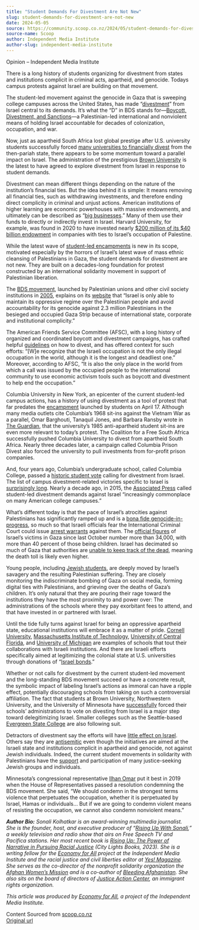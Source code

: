 ```yaml
---
title: "Student Demands For Divestment Are Not New"
slug: student-demands-for-divestment-are-not-new
date: 2024-05-05
source: https://community.scoop.co.nz/2024/05/student-demands-for-divestment-are-not-new/
source-name: Scoop
author: Independent Media Institute
author-slug: independent-media-institute
---
```

<p>Opinion – Independent Media Institute</p>

<p>There is a long history of students organizing for divestment from states and institutions complicit in criminal acts, apartheid, and genocide. Todays campus protests against Israel are building on that movement.<span id="more-173240"></span></p>

<p>The student-led movement against the genocide in Gaza that is sweeping college campuses across the United States, has made “<a target="_blank" rel="noopener noreferrer" href="https://u36605228.ct.sendgrid.net/ls/click?upn=u001.irwnA1ZB8N-2BHNL3jUmYY-2BJOS0f7ZtjUUFIsKXoV-2BpmgRdHLdQSWBALf3ZkqEfAJcExqK9eYXOka2eRKNuqW16Dv-2FK5PVpT40Gclrfjoc6CmG6Crg7sTQykI1q5zeXXUGOYooQlV7aoSKX6gvV6GPtwwnQlam06LIJTA5xET1IzI-3DeaNq_pIbxPfpDI69aAybPrpOfg2qk668hyntwP4Bju9c-2FBUHmqzagKPMobPYCfWZv8yYQFLEHKv4R7adUtz1UX8-2BCLmwHWzp4auxY1wXJA8EPvti99RMwf1zeEDPmmPiD3GVMn1I9wnTbExt9g0FAV-2BZjVADBi4yV084yBiQ6a2qr-2BecJ7S01dt-2FrY8Hs-2B3Ro3XAzDect-2B-2FVeXPJISaOjgi-2B-2BAIq6YOkO2XxDizAjDqU6wUSdghO31oQJAr-2B-2Bh7tws7FGtxQZIHYTCWma7we4XptHLDZJqjPwN2P-2FVVtqDgcpHFe3pDIm8EVEf1tajXQDK9X7DzUqzDsTnsmme088I381C2LLPB7Rpt5ZkURS-2B0z1P-2Bqg9oGNYP2PO1h1rhZkSrl5idCX2-2BrVtPZE8tn-2BIEzvFleYW3H9jla9khNIIv-2FKDaXUanxL7gpkwKoh58sr2QBFYnkxAlhPU-2BpxmIz9yflde9VElbKxf3uhZJhzXq-2Bcoi9YMVdLJ9xaj-2BKeYQP79u8anTvOyehfqyxVb2ST4gDR86MPvReUJeYYpfgo0XBY4C-2BdeqnndkuHnnKa-2BFqaI7NMGWuLZjKgBMZbk7SCZBSFBLBHm02PIxznaILn5D32s4cLW3SdCCAJesxOX6Ol6enGwkUW4HtGtzLrCTjbEt68cLCPdqElF4KI0rZQxMivShzY3h0RcwKtwuIXSiHX4zuAZJisknAP-2Bx9T1pzZlHmAVKvi5ln-2BHL8pD-2FO6wbA7jmtc-2BmfPi7oLZIgFyQ58dtoMmDCmaV-2BwlbRPmStAzDrOatc5qe791PEf-2BMMZIoYL-2FOE-3D">divestment</a>” from Israel central to its demands. It’s what the “D” in BDS stands for—<a target="_blank" rel="noopener noreferrer" href="https://u36605228.ct.sendgrid.net/ls/click?upn=u001.irwnA1ZB8N-2BHNL3jUmYY-2BGPBZsOONtogTvEERzfluU-2FzQ2s9UO4WTrXRlrARWPdZImeg_pIbxPfpDI69aAybPrpOfg2qk668hyntwP4Bju9c-2FBUHmqzagKPMobPYCfWZv8yYQFLEHKv4R7adUtz1UX8-2BCLmwHWzp4auxY1wXJA8EPvti99RMwf1zeEDPmmPiD3GVMn1I9wnTbExt9g0FAV-2BZjVADBi4yV084yBiQ6a2qr-2BecJ7S01dt-2FrY8Hs-2B3Ro3XAzDect-2B-2FVeXPJISaOjgi-2B-2BAIq6YOkO2XxDizAjDqU6wUSdghO31oQJAr-2B-2Bh7tws7FGtxQZIHYTCWma7we4XptHLDZJqjPwN2P-2FVVtqDgcpHFe3pDIm8EVEf1tajXQDK9X7DzUqzDsTnsmme088I381C2LLPB7Rpt5ZkURS-2B0z1P-2Bqg9oGNYP2PO1h1rhZkSrl5idCX2-2BrVtPZE8tn-2BIEzvFleYW3H9jla9khNIIv-2FKDaXUanxL7gpkwKoh58sr2QBFYnkxAlhPU-2BpxmIz9yflde9VElbKxf3uhZJhzXq-2Bcoi9YMVdLJ9xaj-2BKeYQP79u8anTvOyehfqyxVb2ST4gDR86MPvReUJeYYpfgo0XBY4C-2BdeqnndkuHnnKa-2BFqaI7NMGWuLZjKgBMZbk7SCZBSFBJuuVwd-2FVghmMahjhodFJcmM5bpKRNVAwFtEjLNzwB7tijH-2FgqoJ3b3t8hl0hfJJtlb5Bj3UDbVTofeFuwXh8qYRXLNvHFwmbfPMdsHzf5g5hV2VoBePkJ81X4iRTpfCaf9Y2eJ4w3IiCxErbAYk1PmRS0rkp-2BnMTRBEn6rohlsJuil4icUJd6nI-2FxszbrhCHOhl8pqttVfUycLRP-2Fh5-2BXI-3D">Boycott, Divestment, and Sanctions</a>—a Palestinian-led international and nonviolent means of holding Israel accountable for decades of colonization, occupation, and war.</p>

<p>Now, just as apartheid South Africa lost global prestige after U.S. university students successfully forced <a target="_blank" rel="noopener noreferrer" href="https://u36605228.ct.sendgrid.net/ls/click?upn=u001.9L9uVW90WBJrLSZHQsrhBiOta98c2rBVG6SmNAWGGTaizP-2F7kpckazWf-2FZjPtY-2FPjsGwi2DkZZDM0iKRiDwGDdzsUTibDFFMd1hm62qzgZUmq8EEqC9QLvyHV9eUBYCzG6hi_pIbxPfpDI69aAybPrpOfg2qk668hyntwP4Bju9c-2FBUHmqzagKPMobPYCfWZv8yYQFLEHKv4R7adUtz1UX8-2BCLmwHWzp4auxY1wXJA8EPvti99RMwf1zeEDPmmPiD3GVMn1I9wnTbExt9g0FAV-2BZjVADBi4yV084yBiQ6a2qr-2BecJ7S01dt-2FrY8Hs-2B3Ro3XAzDect-2B-2FVeXPJISaOjgi-2B-2BAIq6YOkO2XxDizAjDqU6wUSdghO31oQJAr-2B-2Bh7tws7FGtxQZIHYTCWma7we4XptHLDZJqjPwN2P-2FVVtqDgcpHFe3pDIm8EVEf1tajXQDK9X7DzUqzDsTnsmme088I381C2LLPB7Rpt5ZkURS-2B0z1P-2Bqg9oGNYP2PO1h1rhZkSrl5idCX2-2BrVtPZE8tn-2BIEzvFleYW3H9jla9khNIIv-2FKDaXUanxL7gpkwKoh58sr2QBFYnkxAlhPU-2BpxmIz9yflde9VElbKxf3uhZJhzXq-2Bcoi9YMVdLJ9xaj-2BKeYQP79u8anTvOyehfqyxVb2ST4gDR86MPvReUJeYYpfgo0XBY4C-2BdeqnndkuHnnKa-2BFqaI7NMGWuLZjKgBMZbk7SCZBSFBNKerue1ls1bf1Lzhbx4rJvNqEw1GR-2ByQ2kLchjq9uKaHTUOgbsCT8nmtVXN2u1MTSdaz7ALjl46Dfug5ZuO3Nl7Rg8UqsIDowj06XjVUryVw3GDU7pEW3e-2Fu-2BJ5Es6A1PW4EYwXlpvk6M-2BV-2F9KiczSWzdEOuTceBdKyqFnjdZ2LuVyz27Em1c995ZatMnGDJ6psTKmXHEaPGk4eq1VqZTU-3D">many universities to financially divest</a> from the then-pariah state, there appears to be some momentum toward a parallel impact on Israel. The administration of the prestigious <a target="_blank" rel="noopener noreferrer" href="https://u36605228.ct.sendgrid.net/ls/click?upn=u001.irwnA1ZB8N-2BHNL3jUmYY-2BK6ki9wV13ZHo6u9q6FVUDvCBi5GOvbU1MQyfB0iMsIi4bglKs5lJoTv9ahSNUkn-2BQti4QKnld2lBlhy1dydqik-3DkgP0_pIbxPfpDI69aAybPrpOfg2qk668hyntwP4Bju9c-2FBUHmqzagKPMobPYCfWZv8yYQFLEHKv4R7adUtz1UX8-2BCLmwHWzp4auxY1wXJA8EPvti99RMwf1zeEDPmmPiD3GVMn1I9wnTbExt9g0FAV-2BZjVADBi4yV084yBiQ6a2qr-2BecJ7S01dt-2FrY8Hs-2B3Ro3XAzDect-2B-2FVeXPJISaOjgi-2B-2BAIq6YOkO2XxDizAjDqU6wUSdghO31oQJAr-2B-2Bh7tws7FGtxQZIHYTCWma7we4XptHLDZJqjPwN2P-2FVVtqDgcpHFe3pDIm8EVEf1tajXQDK9X7DzUqzDsTnsmme088I381C2LLPB7Rpt5ZkURS-2B0z1P-2Bqg9oGNYP2PO1h1rhZkSrl5idCX2-2BrVtPZE8tn-2BIEzvFleYW3H9jla9khNIIv-2FKDaXUanxL7gpkwKoh58sr2QBFYnkxAlhPU-2BpxmIz9yflde9VElbKxf3uhZJhzXq-2Bcoi9YMVdLJ9xaj-2BKeYQP79u8anTvOyehfqyxVb2ST4gDR86MPvReUJeYYpfgo0XBY4C-2BdeqnndkuHnnKa-2BFqaI7NMGWuLZjKgBMZbk7SCZBSFBHOzc-2BRwKQVNMIWBtLvHDUZhiWMrCF4ntMVvwTKEeu00-2B4AZrTUgl-2Ff2jGDrlfd4aQnB0mX5tYc6H-2BEP6UnWE9s7X5z6NYt0qtgjtG3WNAIUnkQBH8rqb8o5nEbedKsGAqgXYJvMvXRS2MyM6Fmv5smUDKUla7DqMvnRVYznQ64wWJ7If6rke5ibTHGWUkSDUg8aLl3xMLOgOk1fGpyLR1Q-3D">Brown University</a> is the latest to have agreed to explore divestment from Israel in response to student demands.</p>

<p>Divestment can mean different things depending on the nature of the institution’s financial ties. But the idea behind it is simple: It means removing all financial ties, such as withdrawing investments, and therefore ending direct complicity in criminal and unjust actions. American institutions of higher learning are economic powerhouses with massive endowments, and ultimately can be described as “<a target="_blank" rel="noopener noreferrer" href="https://u36605228.ct.sendgrid.net/ls/click?upn=u001.irwnA1ZB8N-2BHNL3jUmYY-2BC1KfrrxQV2sHqioH3pAab1hwdOXNGykZ6hganzZsOpk0G1U9QgF4plzEjzURME1aCw-2BxkcskSdQ7j8xxKfNDuqmbKUMCPxFpeKn8AVB1NdeNRZRYKte-2FEmuiLKXM2dnDVkCv-2FAidWJNKTR-2Fv8iZd85aGM-2BaNOLaMww-2BzQmL5CL4PgKC_pIbxPfpDI69aAybPrpOfg2qk668hyntwP4Bju9c-2FBUHmqzagKPMobPYCfWZv8yYQFLEHKv4R7adUtz1UX8-2BCLmwHWzp4auxY1wXJA8EPvti99RMwf1zeEDPmmPiD3GVMn1I9wnTbExt9g0FAV-2BZjVADBi4yV084yBiQ6a2qr-2BecJ7S01dt-2FrY8Hs-2B3Ro3XAzDect-2B-2FVeXPJISaOjgi-2B-2BAIq6YOkO2XxDizAjDqU6wUSdghO31oQJAr-2B-2Bh7tws7FGtxQZIHYTCWma7we4XptHLDZJqjPwN2P-2FVVtqDgcpHFe3pDIm8EVEf1tajXQDK9X7DzUqzDsTnsmme088I381C2LLPB7Rpt5ZkURS-2B0z1P-2Bqg9oGNYP2PO1h1rhZkSrl5idCX2-2BrVtPZE8tn-2BIEzvFleYW3H9jla9khNIIv-2FKDaXUanxL7gpkwKoh58sr2QBFYnkxAlhPU-2BpxmIz9yflde9VElbKxf3uhZJhzXq-2Bcoi9YMVdLJ9xaj-2BKeYQP79u8anTvOyehfqyxVb2ST4gDR86MPvReUJeYYpfgo0XBY4C-2BdeqnndkuHnnKa-2BFqaI7NMGWuLZjKgBMZbk7SCZBSFBEjktHnJI5LKHesiIWVjSCr-2F53UNIjLdRvPBWf1atcKtCv-2FGMCxcQWz7R-2BKk1tShPna7PAP2GoRzzB-2Bl27u3PMGMi-2FCpGcmAnxJDg6wdS48MNiDcfMVpA9K7ZRLXYc-2B1x8dWVMpCc1COCJPt-2BuEmqnyDQyusrvzaG84cKbOMWaaHNIxy56yC2KQjnQbOTvEMocq4xhhmKRp7roMD8ypfePg-3D">big businesses</a>.” Many of them use their funds to directly or indirectly invest in Israel. Harvard University, for example, was found in 2020 to have invested nearly <a target="_blank" rel="noopener noreferrer" href="https://u36605228.ct.sendgrid.net/ls/click?upn=u001.irwnA1ZB8N-2BHNL3jUmYY-2BIoWPJJyKnS6-2BDtyFFnd5L94hPCUvgPRkhwUoohmQ-2FPF9IRskfnodt2nRp9nsQWjsuQuzLyH8BZnZaWHIpIjK8Sno5p9mT2e-2Fc5e8p-2BwX2Mknn5t_pIbxPfpDI69aAybPrpOfg2qk668hyntwP4Bju9c-2FBUHmqzagKPMobPYCfWZv8yYQFLEHKv4R7adUtz1UX8-2BCLmwHWzp4auxY1wXJA8EPvti99RMwf1zeEDPmmPiD3GVMn1I9wnTbExt9g0FAV-2BZjVADBi4yV084yBiQ6a2qr-2BecJ7S01dt-2FrY8Hs-2B3Ro3XAzDect-2B-2FVeXPJISaOjgi-2B-2BAIq6YOkO2XxDizAjDqU6wUSdghO31oQJAr-2B-2Bh7tws7FGtxQZIHYTCWma7we4XptHLDZJqjPwN2P-2FVVtqDgcpHFe3pDIm8EVEf1tajXQDK9X7DzUqzDsTnsmme088I381C2LLPB7Rpt5ZkURS-2B0z1P-2Bqg9oGNYP2PO1h1rhZkSrl5idCX2-2BrVtPZE8tn-2BIEzvFleYW3H9jla9khNIIv-2FKDaXUanxL7gpkwKoh58sr2QBFYnkxAlhPU-2BpxmIz9yflde9VElbKxf3uhZJhzXq-2Bcoi9YMVdLJ9xaj-2BKeYQP79u8anTvOyehfqyxVb2ST4gDR86MPvReUJeYYpfgo0XBY4C-2BdeqnndkuHnnKa-2BFqaI7NMGWuLZjKgBMZbk7SCZBSFBHJMponFlqlR50K9XBVwW6jpUBZtbqo90hwn-2FZ8Ev0sLfVBGiKtUf1YAZK5cNYMn7WIYDWmy5saVmMjYi-2F3KXxJgQu-2B2AmGHcCxH6-2FfOlJwCLxNbseMhWzYXTLPNfTgjK5qmSx92WH7XpGDsrzGtxayPud7gCcEL-2Be8ysMVDmjw6PLoHxY3ajwPUAtO636sy6sB34SB6Ia530MJacUDTyCg-3D">$200 million of its $40 billion endowment</a> in companies with ties to Israel’s occupation of Palestine.</p>

<p>While the latest wave of <a target="_blank" rel="noopener noreferrer" href="https://u36605228.ct.sendgrid.net/ls/click?upn=u001.irwnA1ZB8N-2BHNL3jUmYY-2BJOS0f7ZtjUUFIsKXoV-2BpmhOjQPjeGPTRLFKlFYOEMfvWfrpHaaWezkJklOGiTa3RGsXNRhq1cuC4S48OAr9K6tk-2FJd4vG6Yig-2B3uIqa-2BWybx_kX_pIbxPfpDI69aAybPrpOfg2qk668hyntwP4Bju9c-2FBUHmqzagKPMobPYCfWZv8yYQFLEHKv4R7adUtz1UX8-2BCLmwHWzp4auxY1wXJA8EPvti99RMwf1zeEDPmmPiD3GVMn1I9wnTbExt9g0FAV-2BZjVADBi4yV084yBiQ6a2qr-2BecJ7S01dt-2FrY8Hs-2B3Ro3XAzDect-2B-2FVeXPJISaOjgi-2B-2BAIq6YOkO2XxDizAjDqU6wUSdghO31oQJAr-2B-2Bh7tws7FGtxQZIHYTCWma7we4XptHLDZJqjPwN2P-2FVVtqDgcpHFe3pDIm8EVEf1tajXQDK9X7DzUqzDsTnsmme088I381C2LLPB7Rpt5ZkURS-2B0z1P-2Bqg9oGNYP2PO1h1rhZkSrl5idCX2-2BrVtPZE8tn-2BIEzvFleYW3H9jla9khNIIv-2FKDaXUanxL7gpkwKoh58sr2QBFYnkxAlhPU-2BpxmIz9yflde9VElbKxf3uhZJhzXq-2Bcoi9YMVdLJ9xaj-2BKeYQP79u8anTvOyehfqyxVb2ST4gDR86MPvReUJeYYpfgo0XBY4C-2BdeqnndkuHnnKa-2BFqaI7NMGWuLZjKgBMZbk7SCZBSFBI8ziGKs7orTGir41j82pqledbpOi4EnoUJZ8zuuKig9irdJqojXMoAtIzcZ-2FsOVeyIXmM-2BNgK67543U-2B1B8ThYxxCyE-2F8bfD3qM27LsUGwULM53KykfOdQOzef8wc2btXYBzx9ZI-2FQE-2BKuykPB-2BUmBq24fuRpu75Hd2Ro2Um-2F68Nuz1YajOhvZ925-2FI5aQTc68m9BF4c5X-2B-2Bi3i-2BKzKKrA-3D">student-led encampments</a> is new in its scope, motivated especially by the horrors of Israel’s latest wave of mass ethnic cleansing of Palestinians in Gaza, the student demands for divestment are not new. They are built on a decades-long foundation for protest constructed by an international solidarity movement in support of Palestinian liberation.</p>

<p>The <a target="_blank" rel="noopener noreferrer" href="https://u36605228.ct.sendgrid.net/ls/click?upn=u001.irwnA1ZB8N-2BHNL3jUmYY-2BGPBZsOONtogTvEERzfluU8koAR0QeMAedqkCfjEmycU2Bth_pIbxPfpDI69aAybPrpOfg2qk668hyntwP4Bju9c-2FBUHmqzagKPMobPYCfWZv8yYQFLEHKv4R7adUtz1UX8-2BCLmwHWzp4auxY1wXJA8EPvti99RMwf1zeEDPmmPiD3GVMn1I9wnTbExt9g0FAV-2BZjVADBi4yV084yBiQ6a2qr-2BecJ7S01dt-2FrY8Hs-2B3Ro3XAzDect-2B-2FVeXPJISaOjgi-2B-2BAIq6YOkO2XxDizAjDqU6wUSdghO31oQJAr-2B-2Bh7tws7FGtxQZIHYTCWma7we4XptHLDZJqjPwN2P-2FVVtqDgcpHFe3pDIm8EVEf1tajXQDK9X7DzUqzDsTnsmme088I381C2LLPB7Rpt5ZkURS-2B0z1P-2Bqg9oGNYP2PO1h1rhZkSrl5idCX2-2BrVtPZE8tn-2BIEzvFleYW3H9jla9khNIIv-2FKDaXUanxL7gpkwKoh58sr2QBFYnkxAlhPU-2BpxmIz9yflde9VElbKxf3uhZJhzXq-2Bcoi9YMVdLJ9xaj-2BKeYQP79u8anTvOyehfqyxVb2ST4gDR86MPvReUJeYYpfgo0XBY4C-2BdeqnndkuHnnKa-2BFqaI7NMGWuLZjKgBMZbk7SCZBSFBL1c9R84xN5LPnIhONQoG2JLTmMItYZuqQTvxlAMIZPvAhsDnxY3VmOQ-2BACLwd0aJnlMTjLIjzALZU6i1vqNGH1A-2F1hiTio7no26BWJ8-2F3-2B30zb1nCSoeAF9FykcvVkjUeux1O2-2BCxAFQK3gWJpfQz8E18bv0yt0JJ7cggysn-2Bpb0hZ-2BSS-2F49Bbob6kQO-2FDEkrmzozI-2BAWHzExARyxuSd2o-3D">BDS movement</a>, launched by Palestinian unions and other civil society institutions in <a target="_blank" rel="noopener noreferrer" href="https://u36605228.ct.sendgrid.net/ls/click?upn=u001.irwnA1ZB8N-2BHNL3jUmYY-2BEL51FWnLnQoKfoBXs4uCcHB9VUIEiwCsRbwBczkKRhiTNfZHFx-2F-2FgqSueSYHIjoa8un-2BnqBBTeMIlU0I3Rckiv9W-2F-2FqLJoBsZZlPL0w70NQAijB_pIbxPfpDI69aAybPrpOfg2qk668hyntwP4Bju9c-2FBUHmqzagKPMobPYCfWZv8yYQFLEHKv4R7adUtz1UX8-2BCLmwHWzp4auxY1wXJA8EPvti99RMwf1zeEDPmmPiD3GVMn1I9wnTbExt9g0FAV-2BZjVADBi4yV084yBiQ6a2qr-2BecJ7S01dt-2FrY8Hs-2B3Ro3XAzDect-2B-2FVeXPJISaOjgi-2B-2BAIq6YOkO2XxDizAjDqU6wUSdghO31oQJAr-2B-2Bh7tws7FGtxQZIHYTCWma7we4XptHLDZJqjPwN2P-2FVVtqDgcpHFe3pDIm8EVEf1tajXQDK9X7DzUqzDsTnsmme088I381C2LLPB7Rpt5ZkURS-2B0z1P-2Bqg9oGNYP2PO1h1rhZkSrl5idCX2-2BrVtPZE8tn-2BIEzvFleYW3H9jla9khNIIv-2FKDaXUanxL7gpkwKoh58sr2QBFYnkxAlhPU-2BpxmIz9yflde9VElbKxf3uhZJhzXq-2Bcoi9YMVdLJ9xaj-2BKeYQP79u8anTvOyehfqyxVb2ST4gDR86MPvReUJeYYpfgo0XBY4C-2BdeqnndkuHnnKa-2BFqaI7NMGWuLZjKgBMZbk7SCZBSFBGLNBlUmHiAScrvRL-2FTgl3f1XCNJms07Rn5gT72lkg-2Fe2bvqzU22IP3Y8cQ71y32INjrmcAPVUD1vqf3CqC9-2F92jauEjdJHcr9JpPCgg0e6O1dk05E39H6o32XK4-2BKqqkrH-2BQbullsyYKY7BktIjuefV5ty4dMaprSn3q2NIqNSoEpyMN3NWEEpbxnWy9uIthtwLx0oCU3wvDXj8ax4Juv4-3D">2005</a>, explains on its <a target="_blank" rel="noopener noreferrer" href="https://u36605228.ct.sendgrid.net/ls/click?upn=u001.irwnA1ZB8N-2BHNL3jUmYY-2BGPBZsOONtogTvEERzfluU-2B5WUbZmhl-2FtSx3ezVZmZqRe0VZw-2BAtCFeBcoxZ8bOZGGFW4PDTjeTPVOOcYIrM7Vc-3DJFRz_pIbxPfpDI69aAybPrpOfg2qk668hyntwP4Bju9c-2FBUHmqzagKPMobPYCfWZv8yYQFLEHKv4R7adUtz1UX8-2BCLmwHWzp4auxY1wXJA8EPvti99RMwf1zeEDPmmPiD3GVMn1I9wnTbExt9g0FAV-2BZjVADBi4yV084yBiQ6a2qr-2BecJ7S01dt-2FrY8Hs-2B3Ro3XAzDect-2B-2FVeXPJISaOjgi-2B-2BAIq6YOkO2XxDizAjDqU6wUSdghO31oQJAr-2B-2Bh7tws7FGtxQZIHYTCWma7we4XptHLDZJqjPwN2P-2FVVtqDgcpHFe3pDIm8EVEf1tajXQDK9X7DzUqzDsTnsmme088I381C2LLPB7Rpt5ZkURS-2B0z1P-2Bqg9oGNYP2PO1h1rhZkSrl5idCX2-2BrVtPZE8tn-2BIEzvFleYW3H9jla9khNIIv-2FKDaXUanxL7gpkwKoh58sr2QBFYnkxAlhPU-2BpxmIz9yflde9VElbKxf3uhZJhzXq-2Bcoi9YMVdLJ9xaj-2BKeYQP79u8anTvOyehfqyxVb2ST4gDR86MPvReUJeYYpfgo0XBY4C-2BdeqnndkuHnnKa-2BFqaI7NMGWuLZjKgBMZbk7SCZBSFBHKRPASG1i2DFQjtfcA2XMnr6wXXdn4H5356Rxoq585USnCtNERQrjFU9lzi3yS6yKtVpHtQZP1PZeyYLimFk9RSjMnTSHLN1HubgOxKyIAmQmfd3xwFB0KeRcevpN1IM15v1he6WWF7qT8M-2BosC0-2FQtk7qPsqiGBFHMldYJs5hFs-2FH89-2FP5Y4GESX2WpkZIHcFsYfmZZDVJLBZReDvTHDk-3D">website</a> that “Israel is only able to maintain its oppressive regime over the Palestinian people and avoid accountability for its genocide against 2.3 million Palestinians in the besieged and occupied Gaza Strip because of international state, corporate and institutional complicity.”</p>

<p>The American Friends Service Committee (AFSC), with a long history of organized and coordinated boycott and divestment campaigns, has crafted helpful <a target="_blank" rel="noopener noreferrer" href="https://u36605228.ct.sendgrid.net/ls/click?upn=u001.irwnA1ZB8N-2BHNL3jUmYY-2BGGYF8POq4j9rRtkyi-2B8gxspb13MvbwTXL-2FgpM835TQyLclIK32MGhKoiy83WAX8pg-3D-3Dj-fL_pIbxPfpDI69aAybPrpOfg2qk668hyntwP4Bju9c-2FBUHmqzagKPMobPYCfWZv8yYQFLEHKv4R7adUtz1UX8-2BCLmwHWzp4auxY1wXJA8EPvti99RMwf1zeEDPmmPiD3GVMn1I9wnTbExt9g0FAV-2BZjVADBi4yV084yBiQ6a2qr-2BecJ7S01dt-2FrY8Hs-2B3Ro3XAzDect-2B-2FVeXPJISaOjgi-2B-2BAIq6YOkO2XxDizAjDqU6wUSdghO31oQJAr-2B-2Bh7tws7FGtxQZIHYTCWma7we4XptHLDZJqjPwN2P-2FVVtqDgcpHFe3pDIm8EVEf1tajXQDK9X7DzUqzDsTnsmme088I381C2LLPB7Rpt5ZkURS-2B0z1P-2Bqg9oGNYP2PO1h1rhZkSrl5idCX2-2BrVtPZE8tn-2BIEzvFleYW3H9jla9khNIIv-2FKDaXUanxL7gpkwKoh58sr2QBFYnkxAlhPU-2BpxmIz9yflde9VElbKxf3uhZJhzXq-2Bcoi9YMVdLJ9xaj-2BKeYQP79u8anTvOyehfqyxVb2ST4gDR86MPvReUJeYYpfgo0XBY4C-2BdeqnndkuHnnKa-2BFqaI7NMGWuLZjKgBMZbk7SCZBSFBH1VZwedjY0EX4q6QkeJ3gCmC4GKHQz7eM3bXd0p2VyR6ZKAXsKaQBWyzcb-2BKkl3wACXhioZqiiaSk-2F5cL1BWXz9riJJWvw-2BjFqidNIilD8O8JhtGrEmlXKGlHIhHfCXpAXvbeeTJnA4y2loKWF5naOrEh8ka2zNjl6RBUAoJjb-2FqFhIR6bqGVomU4CYOa7EQADm4EqQB3DOzSpImY11C4Q-3D">guidelines</a> on how to divest, and has offered context for such efforts: “[W]e recognize that the Israeli occupation is not the only illegal occupation in the world, although it is the longest and deadliest one.” Moreover, according to AFSC, “It is also the only place in the world from which a call was issued by the occupied people to the international community to use economic activism tools such as boycott and divestment to help end the occupation.”</p>

<p>Columbia University in New York, an epicenter of the current student-led campus actions, has a history of using divestment as a tool of protest that far predates the <a target="_blank" rel="noopener noreferrer" href="https://u36605228.ct.sendgrid.net/ls/click?upn=u001.irwnA1ZB8N-2BHNL3jUmYY-2BJuYYakb04-2Bw-2BzuHkzpdonVctkR-2FBzBM4OriXgdJKDcH9w-2Fz4SWv5QrwtuUhzx81W8oHTH3m6n31b7J-2BpJKbBGNSf1YR2bLzgTggd7m6Yh1APp1WIuBccwaTkHKCw5-2B3pQ5mK8VmYJIDIF7jfTiT9Bk-3D0oxL_pIbxPfpDI69aAybPrpOfg2qk668hyntwP4Bju9c-2FBUHmqzagKPMobPYCfWZv8yYQFLEHKv4R7adUtz1UX8-2BCLmwHWzp4auxY1wXJA8EPvti99RMwf1zeEDPmmPiD3GVMn1I9wnTbExt9g0FAV-2BZjVADBi4yV084yBiQ6a2qr-2BecJ7S01dt-2FrY8Hs-2B3Ro3XAzDect-2B-2FVeXPJISaOjgi-2B-2BAIq6YOkO2XxDizAjDqU6wUSdghO31oQJAr-2B-2Bh7tws7FGtxQZIHYTCWma7we4XptHLDZJqjPwN2P-2FVVtqDgcpHFe3pDIm8EVEf1tajXQDK9X7DzUqzDsTnsmme088I381C2LLPB7Rpt5ZkURS-2B0z1P-2Bqg9oGNYP2PO1h1rhZkSrl5idCX2-2BrVtPZE8tn-2BIEzvFleYW3H9jla9khNIIv-2FKDaXUanxL7gpkwKoh58sr2QBFYnkxAlhPU-2BpxmIz9yflde9VElbKxf3uhZJhzXq-2Bcoi9YMVdLJ9xaj-2BKeYQP79u8anTvOyehfqyxVb2ST4gDR86MPvReUJeYYpfgo0XBY4C-2BdeqnndkuHnnKa-2BFqaI7NMGWuLZjKgBMZbk7SCZBSFBFlwNjdOnB3KJ6jG3ZMMTbQPAEPlc9t9CuQ28Pql3E58kkceUSEamYBpyHA9bKOUQVn1MhWbSFy9UCWRqbEJO8xfGUeVghUz4ui4O9odufQYntzsYnl6HhpFf7ixZTbXleiOrQF629l9YyPZJLguMFHFZ9KCp7xoy37NeRxk7H4fDv417nKPK-2BTDBY455HZcsx5hi2yM0j0l8ypFT32uuwE-3D">encampment</a> launched by students on April 17. Although many media outlets cite Columbia’s 1968 sit-ins against the Vietnam War as a parallel, Omar Barghouti, Tanaquil Jones, and Barbara Ransby wrote in <a target="_blank" rel="noopener noreferrer" href="https://u36605228.ct.sendgrid.net/ls/click?upn=u001.irwnA1ZB8N-2BHNL3jUmYY-2BC1KfrrxQV2sHqioH3pAab35F3ogD1Bi7sBzdekkD1xVKg8bAEKEmuXsxErrPcLtVqWED5EYlEL-2Br-2FznrsE3MK1aFOMw3PxrA4oPpFFY48IIlv1bqhPBf-2BAlzSqxPsgcnx44OsNxU3TWVKHbOYuwXl8-3DqTX3_pIbxPfpDI69aAybPrpOfg2qk668hyntwP4Bju9c-2FBUHmqzagKPMobPYCfWZv8yYQFLEHKv4R7adUtz1UX8-2BCLmwHWzp4auxY1wXJA8EPvti99RMwf1zeEDPmmPiD3GVMn1I9wnTbExt9g0FAV-2BZjVADBi4yV084yBiQ6a2qr-2BecJ7S01dt-2FrY8Hs-2B3Ro3XAzDect-2B-2FVeXPJISaOjgi-2B-2BAIq6YOkO2XxDizAjDqU6wUSdghO31oQJAr-2B-2Bh7tws7FGtxQZIHYTCWma7we4XptHLDZJqjPwN2P-2FVVtqDgcpHFe3pDIm8EVEf1tajXQDK9X7DzUqzDsTnsmme088I381C2LLPB7Rpt5ZkURS-2B0z1P-2Bqg9oGNYP2PO1h1rhZkSrl5idCX2-2BrVtPZE8tn-2BIEzvFleYW3H9jla9khNIIv-2FKDaXUanxL7gpkwKoh58sr2QBFYnkxAlhPU-2BpxmIz9yflde9VElbKxf3uhZJhzXq-2Bcoi9YMVdLJ9xaj-2BKeYQP79u8anTvOyehfqyxVb2ST4gDR86MPvReUJeYYpfgo0XBY4C-2BdeqnndkuHnnKa-2BFqaI7NMGWuLZjKgBMZbk7SCZBSFBHbBkR6fo0Ib4l-2BvYfMO3ALoES3kDid6fPeHOi87EuIv-2FqaUBg3yHc9HnMpr-2Fdzcd7f6jHnnKGJMZmWmrye5Wy-2FEv7BAiZiItb0bZaEKYbvPZziclCW0OBbSupfDXz3Gl2c5Ww4Ev-2B58tJg21o7Z4cS-2FC752SR0WvOaWf4NP5HbNKbvsBn4ZM4ekBmJmpNEeIUWCXx0iL3mp9bJvUZCjI3c-3D">The Guardian</a>, that the university’s 1985 anti-apartheid student sit-ins are even more relevant to today’s protest. The Coalition for a Free South Africa successfully pushed Columbia University to divest from apartheid South Africa. Nearly three decades later, a campaign called Columbia Prison Divest also forced the university to pull investments from for-profit prison companies.</p>

<p>And, four years ago, Columbia’s undergraduate school, called Columbia College, passed a <a target="_blank" rel="noopener noreferrer" href="https://u36605228.ct.sendgrid.net/ls/click?upn=u001.irwnA1ZB8N-2BHNL3jUmYY-2BK4yoLcEH0cgbYfF031UQBCf5Ail2rX2FRaSuk0Ibsw4qwsIAtIApGeuxXTU7DqpHWO6bTqszrmGq1qopO2A-2BUgyDvXZs7tOBYwehw08Gtt6dPQgcXLZjy8uLya3zlcwnc09mBGelfiGbZVdqngl1NI-3DpMGl_pIbxPfpDI69aAybPrpOfg2qk668hyntwP4Bju9c-2FBUHmqzagKPMobPYCfWZv8yYQFLEHKv4R7adUtz1UX8-2BCLmwHWzp4auxY1wXJA8EPvti99RMwf1zeEDPmmPiD3GVMn1I9wnTbExt9g0FAV-2BZjVADBi4yV084yBiQ6a2qr-2BecJ7S01dt-2FrY8Hs-2B3Ro3XAzDect-2B-2FVeXPJISaOjgi-2B-2BAIq6YOkO2XxDizAjDqU6wUSdghO31oQJAr-2B-2Bh7tws7FGtxQZIHYTCWma7we4XptHLDZJqjPwN2P-2FVVtqDgcpHFe3pDIm8EVEf1tajXQDK9X7DzUqzDsTnsmme088I381C2LLPB7Rpt5ZkURS-2B0z1P-2Bqg9oGNYP2PO1h1rhZkSrl5idCX2-2BrVtPZE8tn-2BIEzvFleYW3H9jla9khNIIv-2FKDaXUanxL7gpkwKoh58sr2QBFYnkxAlhPU-2BpxmIz9yflde9VElbKxf3uhZJhzXq-2Bcoi9YMVdLJ9xaj-2BKeYQP79u8anTvOyehfqyxVb2ST4gDR86MPvReUJeYYpfgo0XBY4C-2BdeqnndkuHnnKa-2BFqaI7NMGWuLZjKgBMZbk7SCZBSFBD4lPvCi2-2FvcS6FN5lr-2FpiVjN84Kl2m-2FkwUI-2F23t71FpIuSZCFG33I7O-2F1q0E2l2dxVfkOiWnpifCDo4Lh5S2Rm-2FDoIRsjOywPjskU-2BiXUzSqqpjIVZqcg9SKJRtVtYD3QVv6g4QQV0v6-2F-2FawxY5iV-2Bn-2FlABCZ1-2BeMN0nrU4y0PPValqNAJm3FD7zHoJyC9Ctakc9U5U-2BZ5EQ3Mc9EjwhzU-3D">historic student vote</a> calling for divestment from Israel. The list of campus divestment-related victories specific to Israel is <a target="_blank" rel="noopener noreferrer" href="https://u36605228.ct.sendgrid.net/ls/click?upn=u001.irwnA1ZB8N-2BHNL3jUmYY-2BPFwjYCTaOy92X20izyn2jjZRjEPy6OZHCwysffiPB9Vxlbay4HbZGqGgS-2FJYxumG8GJ9snU2xnvU-2BH6WoCpzCu0F6iOD8VqyAglpVdWK-2BwV3pMTKaD6KWAJlWthTutpNQfDGAn4Z9h0CCLXrsgtRps-3Djfkf_pIbxPfpDI69aAybPrpOfg2qk668hyntwP4Bju9c-2FBUHmqzagKPMobPYCfWZv8yYQFLEHKv4R7adUtz1UX8-2BCLmwHWzp4auxY1wXJA8EPvti99RMwf1zeEDPmmPiD3GVMn1I9wnTbExt9g0FAV-2BZjVADBi4yV084yBiQ6a2qr-2BecJ7S01dt-2FrY8Hs-2B3Ro3XAzDect-2B-2FVeXPJISaOjgi-2B-2BAIq6YOkO2XxDizAjDqU6wUSdghO31oQJAr-2B-2Bh7tws7FGtxQZIHYTCWma7we4XptHLDZJqjPwN2P-2FVVtqDgcpHFe3pDIm8EVEf1tajXQDK9X7DzUqzDsTnsmme088I381C2LLPB7Rpt5ZkURS-2B0z1P-2Bqg9oGNYP2PO1h1rhZkSrl5idCX2-2BrVtPZE8tn-2BIEzvFleYW3H9jla9khNIIv-2FKDaXUanxL7gpkwKoh58sr2QBFYnkxAlhPU-2BpxmIz9yflde9VElbKxf3uhZJhzXq-2Bcoi9YMVdLJ9xaj-2BKeYQP79u8anTvOyehfqyxVb2ST4gDR86MPvReUJeYYpfgo0XBY4C-2BdeqnndkuHnnKa-2BFqaI7NMGWuLZjKgBMZbk7SCZBSFBLwrpj8isNLgvQqUasbvOTJm1xl7ixJeD-2Fw9gwu0JgIhli-2BwsDCRINYD6B3G8xziaewKymAVJyQb8mMCt0vZgxWF4RCoOSWpK42nwI4c5YLQlm5dF-2BOld3WSdM9CwlAKa7VaX9bCeI-2FMnvAlPdWvblQKKvFqDbOqZPU4Ilp6-2FsIDcxUyjUoNwLwwbCSDZ0YbrXWOwc5XZcncTs2gJTC0zM0-3D">surprisingly long</a>. Nearly a decade ago, in 2015, the <a target="_blank" rel="noopener noreferrer" href="https://u36605228.ct.sendgrid.net/ls/click?upn=u001.irwnA1ZB8N-2BHNL3jUmYY-2BKnOo1s2IA8b-2F2oe-2B4Lb5GMWa9dbll9s2uIIq8VxrrnZRy7ytfVMNWCtNHTdV3v1iq-2F2bGTlN7bQCx8UQhrc4tg-3DIBP6_pIbxPfpDI69aAybPrpOfg2qk668hyntwP4Bju9c-2FBUHmqzagKPMobPYCfWZv8yYQFLEHKv4R7adUtz1UX8-2BCLmwHWzp4auxY1wXJA8EPvti99RMwf1zeEDPmmPiD3GVMn1I9wnTbExt9g0FAV-2BZjVADBi4yV084yBiQ6a2qr-2BecJ7S01dt-2FrY8Hs-2B3Ro3XAzDect-2B-2FVeXPJISaOjgi-2B-2BAIq6YOkO2XxDizAjDqU6wUSdghO31oQJAr-2B-2Bh7tws7FGtxQZIHYTCWma7we4XptHLDZJqjPwN2P-2FVVtqDgcpHFe3pDIm8EVEf1tajXQDK9X7DzUqzDsTnsmme088I381C2LLPB7Rpt5ZkURS-2B0z1P-2Bqg9oGNYP2PO1h1rhZkSrl5idCX2-2BrVtPZE8tn-2BIEzvFleYW3H9jla9khNIIv-2FKDaXUanxL7gpkwKoh58sr2QBFYnkxAlhPU-2BpxmIz9yflde9VElbKxf3uhZJhzXq-2Bcoi9YMVdLJ9xaj-2BKeYQP79u8anTvOyehfqyxVb2ST4gDR86MPvReUJeYYpfgo0XBY4C-2BdeqnndkuHnnKa-2BFqaI7NMGWuLZjKgBMZbk7SCZBSFBEbNc1yZMzPvSmXcyDp9rrgolLWe43i9Jwixt6acJIZKjnQV9VbW3Wo3LSPnj-2BJmqMBbAoImuTrKYlhX72oiD2c6d-2F4F-2FhiPzNcTnyOCKb4cE-2BHdlxUnYv2UGPFFs68zOGbrrhN46dhICnt7qJCV6o5Fm9SptSPPNjBvj-2FeqvqnFTZejdPzoxQA0f3DpyZd4sS9gKF6ij57K1mQ5dC4GEvM-3D">Associated Press</a> called student-led divestment demands against Israel “increasingly commonplace on many American college campuses.”</p>

<p>What’s different today is that the pace of Israel’s atrocities against Palestinians has significantly ramped up and is a <a target="_blank" rel="noopener noreferrer" href="https://u36605228.ct.sendgrid.net/ls/click?upn=u001.irwnA1ZB8N-2BHNL3jUmYY-2BF47zp5M2c0VxkvQ86mEprRUtw7ccnp7OWt5owFEgMeXtCDuRHwPx-2FzQ-2BSZXbKUwADhoSkp5jfLonc4Z2pjYqQjIpiWu-2BEkWXYPqwidzD-2B8ydsj7BT2jRUimfHHChtCB0V06ihPAKDmXEP4TRBWZ7Ks-3DtStG_pIbxPfpDI69aAybPrpOfg2qk668hyntwP4Bju9c-2FBUHmqzagKPMobPYCfWZv8yYQFLEHKv4R7adUtz1UX8-2BCLmwHWzp4auxY1wXJA8EPvti99RMwf1zeEDPmmPiD3GVMn1I9wnTbExt9g0FAV-2BZjVADBi4yV084yBiQ6a2qr-2BecJ7S01dt-2FrY8Hs-2B3Ro3XAzDect-2B-2FVeXPJISaOjgi-2B-2BAIq6YOkO2XxDizAjDqU6wUSdghO31oQJAr-2B-2Bh7tws7FGtxQZIHYTCWma7we4XptHLDZJqjPwN2P-2FVVtqDgcpHFe3pDIm8EVEf1tajXQDK9X7DzUqzDsTnsmme088I381C2LLPB7Rpt5ZkURS-2B0z1P-2Bqg9oGNYP2PO1h1rhZkSrl5idCX2-2BrVtPZE8tn-2BIEzvFleYW3H9jla9khNIIv-2FKDaXUanxL7gpkwKoh58sr2QBFYnkxAlhPU-2BpxmIz9yflde9VElbKxf3uhZJhzXq-2Bcoi9YMVdLJ9xaj-2BKeYQP79u8anTvOyehfqyxVb2ST4gDR86MPvReUJeYYpfgo0XBY4C-2BdeqnndkuHnnKa-2BFqaI7NMGWuLZjKgBMZbk7SCZBSFBKLiyDhvmLs9bWZI6kPg4SYrUGhGP3E9ldVDTREqne2LMeT1PyTv-2B62tdp-2F3JIjPQmoUZAGZcOX0FfTapGGQISYe2UQx9UJe-2FhqJEFzxXJbfperqBxyJqNPzpkrlcfw7JtEnJUjEgHaP0fXlZLiriAXFsLhhhhI-2B6z-2FQatbLPVI2TVbeg-2B8v9Urcy2Eqs5yllipF7BYsyAq2KKH1SVVNVTo-3D">bona fide genocide-in-progress</a>, so much so that Israeli officials fear the International Criminal Court could issue <a target="_blank" rel="noopener noreferrer" href="https://u36605228.ct.sendgrid.net/ls/click?upn=u001.irwnA1ZB8N-2BHNL3jUmYY-2BF47zp5M2c0VxkvQ86mEprRUtw7ccnp7OWt5owFEgMeXtCDuRHwPx-2FzQ-2BSZXbKUwADhoSkp5jfLonc4Z2pjYqQjIpiWu-2BEkWXYPqwidzD-2B8ydsj7BT2jRUimfHHChtCB0V06ihPAKDmXEP4TRBWZ7Ks-3DVUzq_pIbxPfpDI69aAybPrpOfg2qk668hyntwP4Bju9c-2FBUHmqzagKPMobPYCfWZv8yYQFLEHKv4R7adUtz1UX8-2BCLmwHWzp4auxY1wXJA8EPvti99RMwf1zeEDPmmPiD3GVMn1I9wnTbExt9g0FAV-2BZjVADBi4yV084yBiQ6a2qr-2BecJ7S01dt-2FrY8Hs-2B3Ro3XAzDect-2B-2FVeXPJISaOjgi-2B-2BAIq6YOkO2XxDizAjDqU6wUSdghO31oQJAr-2B-2Bh7tws7FGtxQZIHYTCWma7we4XptHLDZJqjPwN2P-2FVVtqDgcpHFe3pDIm8EVEf1tajXQDK9X7DzUqzDsTnsmme088I381C2LLPB7Rpt5ZkURS-2B0z1P-2Bqg9oGNYP2PO1h1rhZkSrl5idCX2-2BrVtPZE8tn-2BIEzvFleYW3H9jla9khNIIv-2FKDaXUanxL7gpkwKoh58sr2QBFYnkxAlhPU-2BpxmIz9yflde9VElbKxf3uhZJhzXq-2Bcoi9YMVdLJ9xaj-2BKeYQP79u8anTvOyehfqyxVb2ST4gDR86MPvReUJeYYpfgo0XBY4C-2BdeqnndkuHnnKa-2BFqaI7NMGWuLZjKgBMZbk7SCZBSFBJOm-2BaqgDFjIBQon7HIIRDF6fkyFN1j-2FJAYo6hwuLA4EtCYHLNj5t-2BLH00-2BcOj5Ir2YM93Ovd-2FVOSAXECq16-2FxGjRNZmlJv1-2BhhdQECdwn7QZxE-2FryhGhE4V7hzYa-2FGna62mOA8RdBA-2FoxVGe48xtYmUOe960sZQc0aONsXN45fOJxLi3O-2Fc0Zu27QcQRyTa4iAJern6RmebxwFmJQFI4do-3D">arrest warrants</a> against them. The <a target="_blank" rel="noopener noreferrer" href="https://u36605228.ct.sendgrid.net/ls/click?upn=u001.irwnA1ZB8N-2BHNL3jUmYY-2BEL51FWnLnQoKfoBXs4uCcHlYCrjK4S5Xo-2FoqR11qbl6uXfxFXQUhifpJIT843cAk8eFl-2F1Oh0OfnOmclZblUroSJ9-2BnnSnMLjms4B-2B-2BR0akyU0J9uMTw-2BqfhP0kk8Y1TjPb0u6AbDYzWox48gb3VJENcy6e5R7hEOTUnTiN62efbH4q_pIbxPfpDI69aAybPrpOfg2qk668hyntwP4Bju9c-2FBUHmqzagKPMobPYCfWZv8yYQFLEHKv4R7adUtz1UX8-2BCLmwHWzp4auxY1wXJA8EPvti99RMwf1zeEDPmmPiD3GVMn1I9wnTbExt9g0FAV-2BZjVADBi4yV084yBiQ6a2qr-2BecJ7S01dt-2FrY8Hs-2B3Ro3XAzDect-2B-2FVeXPJISaOjgi-2B-2BAIq6YOkO2XxDizAjDqU6wUSdghO31oQJAr-2B-2Bh7tws7FGtxQZIHYTCWma7we4XptHLDZJqjPwN2P-2FVVtqDgcpHFe3pDIm8EVEf1tajXQDK9X7DzUqzDsTnsmme088I381C2LLPB7Rpt5ZkURS-2B0z1P-2Bqg9oGNYP2PO1h1rhZkSrl5idCX2-2BrVtPZE8tn-2BIEzvFleYW3H9jla9khNIIv-2FKDaXUanxL7gpkwKoh58sr2QBFYnkxAlhPU-2BpxmIz9yflde9VElbKxf3uhZJhzXq-2Bcoi9YMVdLJ9xaj-2BKeYQP79u8anTvOyehfqyxVb2ST4gDR86MPvReUJeYYpfgo0XBY4C-2BdeqnndkuHnnKa-2BFqaI7NMGWuLZjKgBMZbk7SCZBSFBFuSC-2B6GQtfXllLlqUlVgVjJ3WiakIx4oIbHnrYsedmf-2B3G1y-2B1SydV1PJuiNiwk5Fl35458jbSdhr4iF7x-2FL0HA2-2FLnPYESe-2FTwIlftYDYJaxpAKNf9e3Y6K4tM7wYdHjiege1T4668-2BIBNkvN85xX8y6WSbRg3JaWnk7S1orE0RrXWIh2INKEkiPXnm4-2FDboVSeMKw9MiBUhkLrcREmhc-3D">official figures</a> of Israel’s victims in Gaza since last October number more than 34,000, with more than 40 percent of those being children. Israel has decimated so much of Gaza that authorities are <a target="_blank" rel="noopener noreferrer" href="https://u36605228.ct.sendgrid.net/ls/click?upn=u001.irwnA1ZB8N-2BHNL3jUmYY-2BHM10iQJnmZrWF3MJ43mFOQRD-2FrJTlcpvDcBnkUhSq6ODEtof6V4J-2BjY1OiCguzAlvVobL-2FPuYMMJwrQZJw-2Bf-2BEp-2FcxQOyjv2-2BjGGNKTRlhsTE5MtyIvpXqICmx6V22VBQ-3D-3DCNrS_pIbxPfpDI69aAybPrpOfg2qk668hyntwP4Bju9c-2FBUHmqzagKPMobPYCfWZv8yYQFLEHKv4R7adUtz1UX8-2BCLmwHWzp4auxY1wXJA8EPvti99RMwf1zeEDPmmPiD3GVMn1I9wnTbExt9g0FAV-2BZjVADBi4yV084yBiQ6a2qr-2BecJ7S01dt-2FrY8Hs-2B3Ro3XAzDect-2B-2FVeXPJISaOjgi-2B-2BAIq6YOkO2XxDizAjDqU6wUSdghO31oQJAr-2B-2Bh7tws7FGtxQZIHYTCWma7we4XptHLDZJqjPwN2P-2FVVtqDgcpHFe3pDIm8EVEf1tajXQDK9X7DzUqzDsTnsmme088I381C2LLPB7Rpt5ZkURS-2B0z1P-2Bqg9oGNYP2PO1h1rhZkSrl5idCX2-2BrVtPZE8tn-2BIEzvFleYW3H9jla9khNIIv-2FKDaXUanxL7gpkwKoh58sr2QBFYnkxAlhPU-2BpxmIz9yflde9VElbKxf3uhZJhzXq-2Bcoi9YMVdLJ9xaj-2BKeYQP79u8anTvOyehfqyxVb2ST4gDR86MPvReUJeYYpfgo0XBY4C-2BdeqnndkuHnnKa-2BFqaI7NMGWuLZjKgBMZbk7SCZBSFBPdfxGCO90WXoGeFJo9s8wydffvnFN72VhwQL7xbgGgs11uL9zk0-2FMo9FFrSHzhfQ222FK9I7SE85S6kunEXSXDBO2RCI0W3clKD4pV4RHhE3NTKx8XMJqLnpusR4D1UvEvp8k1mInrABjUnb8rNb2BIlw-2FcHodtsUOeRtXhwW6A3R4Gdan-2BWAxQ9zBc7-2BH5zbNpUqYep-2BvBuggfkMFAwhE-3D">unable to keep track of the dead</a>, meaning the death toll is likely even higher.</p>

<p>Young people, including <a target="_blank" rel="noopener noreferrer" href="https://u36605228.ct.sendgrid.net/ls/click?upn=u001.irwnA1ZB8N-2BHNL3jUmYY-2BEDla3ykiKVwGkrpf-2FQuo-2BJOyvnus2a4LtHeFuj5wpav4wPZN-2FuZwp8B-2B9HCT9sFluSiKF8SOWxmmQXrLAB7Z8AR-2BEru4hPr9NhATutpBZ0XsQaf_pIbxPfpDI69aAybPrpOfg2qk668hyntwP4Bju9c-2FBUHmqzagKPMobPYCfWZv8yYQFLEHKv4R7adUtz1UX8-2BCLmwHWzp4auxY1wXJA8EPvti99RMwf1zeEDPmmPiD3GVMn1I9wnTbExt9g0FAV-2BZjVADBi4yV084yBiQ6a2qr-2BecJ7S01dt-2FrY8Hs-2B3Ro3XAzDect-2B-2FVeXPJISaOjgi-2B-2BAIq6YOkO2XxDizAjDqU6wUSdghO31oQJAr-2B-2Bh7tws7FGtxQZIHYTCWma7we4XptHLDZJqjPwN2P-2FVVtqDgcpHFe3pDIm8EVEf1tajXQDK9X7DzUqzDsTnsmme088I381C2LLPB7Rpt5ZkURS-2B0z1P-2Bqg9oGNYP2PO1h1rhZkSrl5idCX2-2BrVtPZE8tn-2BIEzvFleYW3H9jla9khNIIv-2FKDaXUanxL7gpkwKoh58sr2QBFYnkxAlhPU-2BpxmIz9yflde9VElbKxf3uhZJhzXq-2Bcoi9YMVdLJ9xaj-2BKeYQP79u8anTvOyehfqyxVb2ST4gDR86MPvReUJeYYpfgo0XBY4C-2BdeqnndkuHnnKa-2BFqaI7NMGWuLZjKgBMZbk7SCZBSFBGu5hI-2BbydH3QZf1mqYK8YWETnA-2BTk0erlz4u8m2LHOUdqGY5spr-2F1tZdg2vn2Rxzdv1S-2B28lXoxh3JMOecGf6bza1VRORYKg6yyR07NAQK51AiX8QWj1E8vqpvJclRrx1WSBOE2TRVF-2BwIO6zLJXN2ZJCxhF1A7icmFAAa-2F0J9EWS8q3wvTnEkXcWSOp2ucsOlE9wNhrR59MnMHFMNmcZM-3D">Jewish students</a>, are deeply moved by Israel’s savagery and the resulting Palestinian suffering. They are closely monitoring the indiscriminate bombing of Gaza on social media, forming digital ties with Palestinians, and grieving over the deaths of Gaza’s children. It’s only natural that they are pouring their rage toward the institutions they have the most proximity to and power over: The administrations of the schools where they pay exorbitant fees to attend, and that have invested in or partnered with Israel.</p>

<p>Until the tide fully turns against Israel for being an oppressive apartheid state, educational institutions will embrace it as a matter of pride. <a target="_blank" rel="noopener noreferrer" href="https://u36605228.ct.sendgrid.net/ls/click?upn=u001.irwnA1ZB8N-2BHNL3jUmYY-2BN1UcwCOWWthLsBYGWn9lxbglph26jtmwYqZe-2FtRRCANNI7B-2BbbyXCJvLPa2zTl7vAtFS-2FG3uRSqTSSO6fwoLEGZoPHgicCCWcj9EYhknHPrkufGtbrkLedFMg-2FFlcxwPQ-3D-3D5-hQ_pIbxPfpDI69aAybPrpOfg2qk668hyntwP4Bju9c-2FBUHmqzagKPMobPYCfWZv8yYQFLEHKv4R7adUtz1UX8-2BCLmwHWzp4auxY1wXJA8EPvti99RMwf1zeEDPmmPiD3GVMn1I9wnTbExt9g0FAV-2BZjVADBi4yV084yBiQ6a2qr-2BecJ7S01dt-2FrY8Hs-2B3Ro3XAzDect-2B-2FVeXPJISaOjgi-2B-2BAIq6YOkO2XxDizAjDqU6wUSdghO31oQJAr-2B-2Bh7tws7FGtxQZIHYTCWma7we4XptHLDZJqjPwN2P-2FVVtqDgcpHFe3pDIm8EVEf1tajXQDK9X7DzUqzDsTnsmme088I381C2LLPB7Rpt5ZkURS-2B0z1P-2Bqg9oGNYP2PO1h1rhZkSrl5idCX2-2BrVtPZE8tn-2BIEzvFleYW3H9jla9khNIIv-2FKDaXUanxL7gpkwKoh58sr2QBFYnkxAlhPU-2BpxmIz9yflde9VElbKxf3uhZJhzXq-2Bcoi9YMVdLJ9xaj-2BKeYQP79u8anTvOyehfqyxVb2ST4gDR86MPvReUJeYYpfgo0XBY4C-2BdeqnndkuHnnKa-2BFqaI7NMGWuLZjKgBMZbk7SCZBSFBLITFfyTTrzmL-2BCuMHYpPlxGGQih8X7CG-2BWCxg6H5r4CZ7xzBXqNuW9k-2FwM4ytuBXVYYOW4xBzyjSczgLSXSsAmkzA7VwZubHOH6Zd2IXJzE-2FsKt0P0pKd80J-2FQ0Z89mRRdrYhUKx7zUXVUGpgH9IkWdmn80zNFKUECWnaiaVVSfuWj5-2BE-2FAyRfFQ6rDgoId9c9CVzNk0ZjWK7J5duXhnYg-3D">Cornell University</a>, <a target="_blank" rel="noopener noreferrer" href="https://u36605228.ct.sendgrid.net/ls/click?upn=u001.irwnA1ZB8N-2BHNL3jUmYY-2BKvBdcFLo-2Bok1iv1oHCJVp6bYjScucQEefijilWwfB0OwkJUd48Vc2jRq-2FOPL-2BbhvjGPvcW9WUL6iDKMHT3iYLRHwbvobtvV1bfmb2i5z0tSHC5OwYDDEfbz3cnuWV68FA-3D-3DZF6D_pIbxPfpDI69aAybPrpOfg2qk668hyntwP4Bju9c-2FBUHmqzagKPMobPYCfWZv8yYQFLEHKv4R7adUtz1UX8-2BCLmwHWzp4auxY1wXJA8EPvti99RMwf1zeEDPmmPiD3GVMn1I9wnTbExt9g0FAV-2BZjVADBi4yV084yBiQ6a2qr-2BecJ7S01dt-2FrY8Hs-2B3Ro3XAzDect-2B-2FVeXPJISaOjgi-2B-2BAIq6YOkO2XxDizAjDqU6wUSdghO31oQJAr-2B-2Bh7tws7FGtxQZIHYTCWma7we4XptHLDZJqjPwN2P-2FVVtqDgcpHFe3pDIm8EVEf1tajXQDK9X7DzUqzDsTnsmme088I381C2LLPB7Rpt5ZkURS-2B0z1P-2Bqg9oGNYP2PO1h1rhZkSrl5idCX2-2BrVtPZE8tn-2BIEzvFleYW3H9jla9khNIIv-2FKDaXUanxL7gpkwKoh58sr2QBFYnkxAlhPU-2BpxmIz9yflde9VElbKxf3uhZJhzXq-2Bcoi9YMVdLJ9xaj-2BKeYQP79u8anTvOyehfqyxVb2ST4gDR86MPvReUJeYYpfgo0XBY4C-2BdeqnndkuHnnKa-2BFqaI7NMGWuLZjKgBMZbk7SCZBSFBO6J2OP7DRzNxyD9EoyKKcMgDB8CKbsa8AIziHoQBTdW7RI2XU6-2F-2B8E-2FTbEANXaJvD64RX-2B6YkLDh3p-2BGAwOxbNJfzomBliwGv8Uzx-2BsTSNPvluXKuLNaq6NNGgewwrqFnlHrWyW-2BmnRAJ5h9DZr3NP2rxo7X0zv679IBv6FMJvYRHqLtExGhXRTljsORe6aO7QHkDrLTvbMpjkGOvjo0eU-3D">Massachusetts Institute of Technology</a>, <a target="_blank" rel="noopener noreferrer" href="https://u36605228.ct.sendgrid.net/ls/click?upn=u001.irwnA1ZB8N-2BHNL3jUmYY-2BB-2BsG8vLrgLKzkb3L3LmcbIH2UedARLALt-2FGE0MNSGUkQId23RNzbNYE5ZzUF5Ay-2B-2FEfvGt5flXUYFq9T-2Bg28z2eGFWRzsjv-2FlRz6YUXFqy6eF97UGMleDFR02f82-2F0WIw-3D-3De73O_pIbxPfpDI69aAybPrpOfg2qk668hyntwP4Bju9c-2FBUHmqzagKPMobPYCfWZv8yYQFLEHKv4R7adUtz1UX8-2BCLmwHWzp4auxY1wXJA8EPvti99RMwf1zeEDPmmPiD3GVMn1I9wnTbExt9g0FAV-2BZjVADBi4yV084yBiQ6a2qr-2BecJ7S01dt-2FrY8Hs-2B3Ro3XAzDect-2B-2FVeXPJISaOjgi-2B-2BAIq6YOkO2XxDizAjDqU6wUSdghO31oQJAr-2B-2Bh7tws7FGtxQZIHYTCWma7we4XptHLDZJqjPwN2P-2FVVtqDgcpHFe3pDIm8EVEf1tajXQDK9X7DzUqzDsTnsmme088I381C2LLPB7Rpt5ZkURS-2B0z1P-2Bqg9oGNYP2PO1h1rhZkSrl5idCX2-2BrVtPZE8tn-2BIEzvFleYW3H9jla9khNIIv-2FKDaXUanxL7gpkwKoh58sr2QBFYnkxAlhPU-2BpxmIz9yflde9VElbKxf3uhZJhzXq-2Bcoi9YMVdLJ9xaj-2BKeYQP79u8anTvOyehfqyxVb2ST4gDR86MPvReUJeYYpfgo0XBY4C-2BdeqnndkuHnnKa-2BFqaI7NMGWuLZjKgBMZbk7SCZBSFBKs7sMHnoqGtvPuHH4QUS3-2B-2B2SiZgUGkBWwHFR-2F-2FxyZ1uXrssnx5apb4PaWb-2FQ1DMSQvp5wokNeawuCgSFuYTEL4llHFfk6Lzg10NidyFJdYvZ9Eis20-2F4Ka9Zl3FV9EDc-2Btro2n8Bbz-2FAOQ1uRTwP9sjnG4IPaMjQZfcZSwprhcEln3WMrtPPuFaaRoXhCWFrzb-2BKcfAjfdnwqTyTsanpU-3D">University of Central Florida</a>, and <a target="_blank" rel="noopener noreferrer" href="https://u36605228.ct.sendgrid.net/ls/click?upn=u001.irwnA1ZB8N-2BHNL3jUmYY-2BN1NhnXCkBlPS5I2A8WyHcE-3D9VKs_pIbxPfpDI69aAybPrpOfg2qk668hyntwP4Bju9c-2FBUHmqzagKPMobPYCfWZv8yYQFLEHKv4R7adUtz1UX8-2BCLmwHWzp4auxY1wXJA8EPvti99RMwf1zeEDPmmPiD3GVMn1I9wnTbExt9g0FAV-2BZjVADBi4yV084yBiQ6a2qr-2BecJ7S01dt-2FrY8Hs-2B3Ro3XAzDect-2B-2FVeXPJISaOjgi-2B-2BAIq6YOkO2XxDizAjDqU6wUSdghO31oQJAr-2B-2Bh7tws7FGtxQZIHYTCWma7we4XptHLDZJqjPwN2P-2FVVtqDgcpHFe3pDIm8EVEf1tajXQDK9X7DzUqzDsTnsmme088I381C2LLPB7Rpt5ZkURS-2B0z1P-2Bqg9oGNYP2PO1h1rhZkSrl5idCX2-2BrVtPZE8tn-2BIEzvFleYW3H9jla9khNIIv-2FKDaXUanxL7gpkwKoh58sr2QBFYnkxAlhPU-2BpxmIz9yflde9VElbKxf3uhZJhzXq-2Bcoi9YMVdLJ9xaj-2BKeYQP79u8anTvOyehfqyxVb2ST4gDR86MPvReUJeYYpfgo0XBY4C-2BdeqnndkuHnnKa-2BFqaI7NMGWuLZjKgBMZbk7SCZBSFBEyeJwA1E4eLCrZI5tSJKLTh46ssQ1Od0ZUraudGjh9rq1jXplSgKCqQSnkvupTW-2BK6NZMO8u-2F7v6M5Wdo7PWjBtKkH76ZqgpGmW3ytYgCn8tEQ72RJiQwuvYoBWnsqwkOaQpQNOJCMsKKbOF9iiCYHRCuS8K62RRlRxWIcGqkHFPxfVYbjScoGauveCIyAvbDJbXtRBWSdXNWh7ujnSXAY-3D">University of Michigan</a> are examples of schools that tout their collaborations with Israeli institutions. And there are Israeli efforts specifically aimed at legitimizing the colonial state at U.S. universities through donations of “<a target="_blank" rel="noopener noreferrer" href="https://u36605228.ct.sendgrid.net/ls/click?upn=u001.irwnA1ZB8N-2BHNL3jUmYY-2BK5mmpnIEPyFGkBIDmxAE3Qq36ndGLNfOxPkTYMDW3AJr8R4zgP5iuuzZAzO6rpCDg-3D-3Dh1Q__pIbxPfpDI69aAybPrpOfg2qk668hyntwP4Bju9c-2FBUHmqzagKPMobPYCfWZv8yYQFLEHKv4R7adUtz1UX8-2BCLmwHWzp4auxY1wXJA8EPvti99RMwf1zeEDPmmPiD3GVMn1I9wnTbExt9g0FAV-2BZjVADBi4yV084yBiQ6a2qr-2BecJ7S01dt-2FrY8Hs-2B3Ro3XAzDect-2B-2FVeXPJISaOjgi-2B-2BAIq6YOkO2XxDizAjDqU6wUSdghO31oQJAr-2B-2Bh7tws7FGtxQZIHYTCWma7we4XptHLDZJqjPwN2P-2FVVtqDgcpHFe3pDIm8EVEf1tajXQDK9X7DzUqzDsTnsmme088I381C2LLPB7Rpt5ZkURS-2B0z1P-2Bqg9oGNYP2PO1h1rhZkSrl5idCX2-2BrVtPZE8tn-2BIEzvFleYW3H9jla9khNIIv-2FKDaXUanxL7gpkwKoh58sr2QBFYnkxAlhPU-2BpxmIz9yflde9VElbKxf3uhZJhzXq-2Bcoi9YMVdLJ9xaj-2BKeYQP79u8anTvOyehfqyxVb2ST4gDR86MPvReUJeYYpfgo0XBY4C-2BdeqnndkuHnnKa-2BFqaI7NMGWuLZjKgBMZbk7SCZBSFBFuWumD7nml-2BY2I2oG1-2FUyUzIBwodLpedHQ2GdpNPcEkeCCiqrBg6sLBhJeJDhjLZ4Tt6kybOoIvxi32g-2Bb-2Fbd5JNmBkSBqq-2FOUb6LCpxIATuBkGowb8VWJix0pnXQGA2fHj7qqwmr95-2FjSvi-2F2fXC-2FbEfYZJKVOm80-2FtxVmBswQAuWDQzsK-2BvCjBh5Tr2V5BoPPIWuTEhRb37wJS3p1slc-3D">Israel bonds</a>.”</p>

<p>Whether or not calls for divestment by the current student-led movement and the long-standing BDS movement succeed or have a concrete result, the symbolic impact of labeling Israel’s actions as immoral can have a ripple effect, potentially discouraging schools from taking on such a controversial affiliation. The fact that students at Brown University, Northwestern University, and the University of Minnesota have <a target="_blank" rel="noopener noreferrer" href="https://u36605228.ct.sendgrid.net/ls/click?upn=u001.irwnA1ZB8N-2BHNL3jUmYY-2BK6ki9wV13ZHo6u9q6FVUDsGwX559SyKrxRx68pp6a-2FA640TD73glKObq8uOrZfvNGWqXmUFY-2FeujS4zUfNoV7oZrhEC-2Fhd7vSv-2Fbh56mwZJ9fpYhwAqyGD35r3-2Bi0dLJQ-3D-3D3pll_pIbxPfpDI69aAybPrpOfg2qk668hyntwP4Bju9c-2FBUHmqzagKPMobPYCfWZv8yYQFLEHKv4R7adUtz1UX8-2BCLmwHWzp4auxY1wXJA8EPvti99RMwf1zeEDPmmPiD3GVMn1I9wnTbExt9g0FAV-2BZjVADBi4yV084yBiQ6a2qr-2BecJ7S01dt-2FrY8Hs-2B3Ro3XAzDect-2B-2FVeXPJISaOjgi-2B-2BAIq6YOkO2XxDizAjDqU6wUSdghO31oQJAr-2B-2Bh7tws7FGtxQZIHYTCWma7we4XptHLDZJqjPwN2P-2FVVtqDgcpHFe3pDIm8EVEf1tajXQDK9X7DzUqzDsTnsmme088I381C2LLPB7Rpt5ZkURS-2B0z1P-2Bqg9oGNYP2PO1h1rhZkSrl5idCX2-2BrVtPZE8tn-2BIEzvFleYW3H9jla9khNIIv-2FKDaXUanxL7gpkwKoh58sr2QBFYnkxAlhPU-2BpxmIz9yflde9VElbKxf3uhZJhzXq-2Bcoi9YMVdLJ9xaj-2BKeYQP79u8anTvOyehfqyxVb2ST4gDR86MPvReUJeYYpfgo0XBY4C-2BdeqnndkuHnnKa-2BFqaI7NMGWuLZjKgBMZbk7SCZBSFBIX9pBh6okOrCftBv3uANSheYRElN2-2FUwEBnfglstgdYCX7fb2f1L2Ox-2BAJxtDaSaDy7txiGkErDLmUjlVSx8One0584FTwvWoPlqikrtfpzL4YPzZnDf0GFyrElXG7-2BHzZkyldmGuH81GJzlFKgRVBW5QS8OVoL8mvIROhCbDzYEtQQ-2B2tdTZ2paBEHn-2BY-2FhLjLM6bcZdJfP5p56W-2BKZA8-3D">successfully</a> forced their schools’ administrations to vote on divesting from Israel is a major step toward delegitimizing Israel. Smaller colleges such as the Seattle-based <a target="_blank" rel="noopener noreferrer" href="https://u36605228.ct.sendgrid.net/ls/click?upn=u001.irwnA1ZB8N-2BHNL3jUmYY-2BKmdjaqtvPSIew2NUgMhoIHdhxsgHVyBP5Y9hdlRHK0-2B3i3CQnRL0OPWRuFouZ5jRtoyIyPgr7vqVUcj0csN2lTMqiFYZ-2FW6OtpA5qWI2Efw9s-2B7cnr-2BxkcyVb5EvyjFcoXSJkzmQvpxooBNjVYJ4Y7IgYbBfAvbmfMEvbdBXbdZTKHU_pIbxPfpDI69aAybPrpOfg2qk668hyntwP4Bju9c-2FBUHmqzagKPMobPYCfWZv8yYQFLEHKv4R7adUtz1UX8-2BCLmwHWzp4auxY1wXJA8EPvti99RMwf1zeEDPmmPiD3GVMn1I9wnTbExt9g0FAV-2BZjVADBi4yV084yBiQ6a2qr-2BecJ7S01dt-2FrY8Hs-2B3Ro3XAzDect-2B-2FVeXPJISaOjgi-2B-2BAIq6YOkO2XxDizAjDqU6wUSdghO31oQJAr-2B-2Bh7tws7FGtxQZIHYTCWma7we4XptHLDZJqjPwN2P-2FVVtqDgcpHFe3pDIm8EVEf1tajXQDK9X7DzUqzDsTnsmme088I381C2LLPB7Rpt5ZkURS-2B0z1P-2Bqg9oGNYP2PO1h1rhZkSrl5idCX2-2BrVtPZE8tn-2BIEzvFleYW3H9jla9khNIIv-2FKDaXUanxL7gpkwKoh58sr2QBFYnkxAlhPU-2BpxmIz9yflde9VElbKxf3uhZJhzXq-2Bcoi9YMVdLJ9xaj-2BKeYQP79u8anTvOyehfqyxVb2ST4gDR86MPvReUJeYYpfgo0XBY4C-2BdeqnndkuHnnKa-2BFqaI7NMGWuLZjKgBMZbk7SCZBSFBIAvAR1og7oAdBkij2hoYpdnFWg6zyi1xCYBljZXXuUVWOtmetQJThwgBHP8MHEGes66lHvGlp0OTDuQMMLqPkxi2FX8WW-2BE2XWVuwoLK-2BJV6-2FUmPTSGUnCUr8BLii6BKqxMQXpDlbt-2F-2B0D5o1n187L0sRst7Z7KmHsVXYXkaKCYaqocqCE-2B1gLhRw747Pf4jycFYwIH5r9HeTftHuzJMSQ-3D">Evergreen State College</a> are also following suit.</p>

<p>Detractors of divestment say the efforts will have <a target="_blank" rel="noopener noreferrer" href="https://u36605228.ct.sendgrid.net/ls/click?upn=u001.irwnA1ZB8N-2BHNL3jUmYY-2BA7j1j7rTBo0EWoNU3r88gLlICm7sKeLQFnktaZgM248xSNYxL1V9fHHfIWTteIO3IKULU3q76b-2BImWvzvFDFSc9dKpcayOy-2FaBaEfwC3oPNE0cNiReIcVJhH9gJjTWDdQ-3D-3DVyHw_pIbxPfpDI69aAybPrpOfg2qk668hyntwP4Bju9c-2FBUHmqzagKPMobPYCfWZv8yYQFLEHKv4R7adUtz1UX8-2BCLmwHWzp4auxY1wXJA8EPvti99RMwf1zeEDPmmPiD3GVMn1I9wnTbExt9g0FAV-2BZjVADBi4yV084yBiQ6a2qr-2BecJ7S01dt-2FrY8Hs-2B3Ro3XAzDect-2B-2FVeXPJISaOjgi-2B-2BAIq6YOkO2XxDizAjDqU6wUSdghO31oQJAr-2B-2Bh7tws7FGtxQZIHYTCWma7we4XptHLDZJqjPwN2P-2FVVtqDgcpHFe3pDIm8EVEf1tajXQDK9X7DzUqzDsTnsmme088I381C2LLPB7Rpt5ZkURS-2B0z1P-2Bqg9oGNYP2PO1h1rhZkSrl5idCX2-2BrVtPZE8tn-2BIEzvFleYW3H9jla9khNIIv-2FKDaXUanxL7gpkwKoh58sr2QBFYnkxAlhPU-2BpxmIz9yflde9VElbKxf3uhZJhzXq-2Bcoi9YMVdLJ9xaj-2BKeYQP79u8anTvOyehfqyxVb2ST4gDR86MPvReUJeYYpfgo0XBY4C-2BdeqnndkuHnnKa-2BFqaI7NMGWuLZjKgBMZbk7SCZBSFBLRruWZJTckvWeP-2FTqAaZDx15QHTC8sdPAHHCju4KQQfGTxSJ6X7Pbg6YAz1Jlc6ReaLIR8GG5YY91DYQhWYU7E-2BLNaUotqRJaoa451YSK0Twku-2FwzRAV6IOvO4m7fLr3juag-2BuEmnKZdvBdsc-2B01r8dI1QZWozQ26sZ-2BN39B-2F7S51JTNB-2B-2FYq9sbYWs4YWAO-2BoxIhdZqJzmMirqR3An6Io-3D">little effect on Israel</a>. Others say they are <a target="_blank" rel="noopener noreferrer" href="https://u36605228.ct.sendgrid.net/ls/click?upn=u001.irwnA1ZB8N-2BHNL3jUmYY-2BO3CWoJ9ALMTl3gdNqlUiRbdzQkfX4b-2Bgc6O3Pqe22xJoqwPpjLVwejHxo0OxNYiXg-3D-3DnJXD_pIbxPfpDI69aAybPrpOfg2qk668hyntwP4Bju9c-2FBUHmqzagKPMobPYCfWZv8yYQFLEHKv4R7adUtz1UX8-2BCLmwHWzp4auxY1wXJA8EPvti99RMwf1zeEDPmmPiD3GVMn1I9wnTbExt9g0FAV-2BZjVADBi4yV084yBiQ6a2qr-2BecJ7S01dt-2FrY8Hs-2B3Ro3XAzDect-2B-2FVeXPJISaOjgi-2B-2BAIq6YOkO2XxDizAjDqU6wUSdghO31oQJAr-2B-2Bh7tws7FGtxQZIHYTCWma7we4XptHLDZJqjPwN2P-2FVVtqDgcpHFe3pDIm8EVEf1tajXQDK9X7DzUqzDsTnsmme088I381C2LLPB7Rpt5ZkURS-2B0z1P-2Bqg9oGNYP2PO1h1rhZkSrl5idCX2-2BrVtPZE8tn-2BIEzvFleYW3H9jla9khNIIv-2FKDaXUanxL7gpkwKoh58sr2QBFYnkxAlhPU-2BpxmIz9yflde9VElbKxf3uhZJhzXq-2Bcoi9YMVdLJ9xaj-2BKeYQP79u8anTvOyehfqyxVb2ST4gDR86MPvReUJeYYpfgo0XBY4C-2BdeqnndkuHnnKa-2BFqaI7NMGWuLZjKgBMZbk7SCZBSFBEGhHO5z5-2Bh6hlRim9b5NM4wX6tzFLvy51DIRm7a4z8irUN1Y49aQb3tPn99zInZnb36YpSUB7d0MylwTlE-2BVIGI9ZlPXtTgMMuHZzXA-2FRarp-2ByXHtdDMXAu-2BLYTP5Yg3cce9HdYrNjyoePhqudBVKjU0vLUZozN-2Bj60RWVYffGbQputsLHMyqtPYBYEtvhoWaWpEwIdnnd6-2Brt-2FlQb8vhI-3D">antisemitic</a> even though the initiatives are aimed at the Israeli state and institutions complicit in apartheid and genocide, not against Jewish individuals. Indeed, the current student movements in solidarity with Palestinians have the <a target="_blank" rel="noopener noreferrer" href="https://u36605228.ct.sendgrid.net/ls/click?upn=u001.irwnA1ZB8N-2BHNL3jUmYY-2BJSwWUr-2F3xeOwQL1HeJ4l-2BXRIEBmcHmF9zpgpTtShCP-2BhsgYhnZau-2FmInAHCdbD0F65rYyeXMFsJ9p8gEL5e6Ra-2FJD0ZeqbgerDn3GSCmypXpEmtZ408DnVjjXmJV9WY7w-3D-3DMR2X_pIbxPfpDI69aAybPrpOfg2qk668hyntwP4Bju9c-2FBUHmqzagKPMobPYCfWZv8yYQFLEHKv4R7adUtz1UX8-2BCLmwHWzp4auxY1wXJA8EPvti99RMwf1zeEDPmmPiD3GVMn1I9wnTbExt9g0FAV-2BZjVADBi4yV084yBiQ6a2qr-2BecJ7S01dt-2FrY8Hs-2B3Ro3XAzDect-2B-2FVeXPJISaOjgi-2B-2BAIq6YOkO2XxDizAjDqU6wUSdghO31oQJAr-2B-2Bh7tws7FGtxQZIHYTCWma7we4XptHLDZJqjPwN2P-2FVVtqDgcpHFe3pDIm8EVEf1tajXQDK9X7DzUqzDsTnsmme088I381C2LLPB7Rpt5ZkURS-2B0z1P-2Bqg9oGNYP2PO1h1rhZkSrl5idCX2-2BrVtPZE8tn-2BIEzvFleYW3H9jla9khNIIv-2FKDaXUanxL7gpkwKoh58sr2QBFYnkxAlhPU-2BpxmIz9yflde9VElbKxf3uhZJhzXq-2Bcoi9YMVdLJ9xaj-2BKeYQP79u8anTvOyehfqyxVb2ST4gDR86MPvReUJeYYpfgo0XBY4C-2BdeqnndkuHnnKa-2BFqaI7NMGWuLZjKgBMZbk7SCZBSFBMMoibxyvoY4Ih5TFABv1xI29ORQEJB7FFyZJoeJDCifBoxKq1uruVQ7jDu6rnbeUQmsgmjSAmmkXNaWzjsR-2BAE-2FpSwfuKxM4YyykrH5l21f8J2POILDkNn3oYieJHRj7j-2B1OVnb-2FGsx9XINMjvh-2BI0B1KiVelzrf08MOGpZfiUvvvXXliUQ3hnu-2BRAfa5BU0YApD27SQ3fKe42KjWUNcEA-3D">support</a> and participation of many justice-seeking Jewish groups and individuals.</p>

<p>Minnesota’s congressional representative <a target="_blank" rel="noopener noreferrer" href="https://u36605228.ct.sendgrid.net/ls/click?upn=u001.irwnA1ZB8N-2BHNL3jUmYY-2BJSwWUr-2F3xeOwQL1HeJ4l-2BXRIEBmcHmF9zpgpTtShCP-2BhsgYhnZau-2FmInAHCdbD0F65rYyeXMFsJ9p8gEL5e6Ra-2FJD0ZeqbgerDn3GSCmypXpEmtZ408DnVjjXmJV9WY7w-3D-3DkAIi_pIbxPfpDI69aAybPrpOfg2qk668hyntwP4Bju9c-2FBUHmqzagKPMobPYCfWZv8yYQFLEHKv4R7adUtz1UX8-2BCLmwHWzp4auxY1wXJA8EPvti99RMwf1zeEDPmmPiD3GVMn1I9wnTbExt9g0FAV-2BZjVADBi4yV084yBiQ6a2qr-2BecJ7S01dt-2FrY8Hs-2B3Ro3XAzDect-2B-2FVeXPJISaOjgi-2B-2BAIq6YOkO2XxDizAjDqU6wUSdghO31oQJAr-2B-2Bh7tws7FGtxQZIHYTCWma7we4XptHLDZJqjPwN2P-2FVVtqDgcpHFe3pDIm8EVEf1tajXQDK9X7DzUqzDsTnsmme088I381C2LLPB7Rpt5ZkURS-2B0z1P-2Bqg9oGNYP2PO1h1rhZkSrl5idCX2-2BrVtPZE8tn-2BIEzvFleYW3H9jla9khNIIv-2FKDaXUanxL7gpkwKoh58sr2QBFYnkxAlhPU-2BpxmIz9yflde9VElbKxf3uhZJhzXq-2Bcoi9YMVdLJ9xaj-2BKeYQP79u8anTvOyehfqyxVb2ST4gDR86MPvReUJeYYpfgo0XBY4C-2BdeqnndkuHnnKa-2BFqaI7NMGWuLZjKgBMZbk7SCZBSFBCKTYfhpWVBrKFvioCumoDucQUPsCDCjPN9o0kQhvBKvg6P-2Bd2EYVSOpKo5KE3rlwRMk8fMh2I40aGsyZ-2FfdStJDYZjWsVxRT2K57F0sm3spJHYkM28GGYpZ25dbMqAY0GLk2hNmiSU6Z-2BGJgW5ACIzxdzEf5wydKMMPxEADQaQnrcWMtSb5XULa35ynz8JoxKJqAJ-2FyJ54ICYZlGZJOWTo-3D">Ilhan Omar</a> put it best in 2019 when the House of Representatives passed a resolution condemning the BDS movement. She said, “We should condemn in the strongest terms violence that perpetuates the occupation, whether it is perpetuated by Israel, Hamas or individuals… But if we are going to condemn violent means of resisting the occupation, we cannot also condemn nonviolent means.”</p>

<p><i><strong>Author Bio:</strong> Sonali Kolhatkar is an award-winning multimedia journalist. She is the founder, host, and executive producer of “</i><a target="_blank" rel="noopener noreferrer" href="https://u36605228.ct.sendgrid.net/ls/click?upn=u001.irwnA1ZB8N-2BHNL3jUmYY-2BEDla3ykiKVwGkrpf-2FQuo-2BLCLuS14YjqxSHVoHSjHjRPUKja_pIbxPfpDI69aAybPrpOfg2qk668hyntwP4Bju9c-2FBUHmqzagKPMobPYCfWZv8yYQFLEHKv4R7adUtz1UX8-2BCLmwHWzp4auxY1wXJA8EPvti99RMwf1zeEDPmmPiD3GVMn1I9wnTbExt9g0FAV-2BZjVADBi4yV084yBiQ6a2qr-2BecJ7S01dt-2FrY8Hs-2B3Ro3XAzDect-2B-2FVeXPJISaOjgi-2B-2BAIq6YOkO2XxDizAjDqU6wUSdghO31oQJAr-2B-2Bh7tws7FGtxQZIHYTCWma7we4XptHLDZJqjPwN2P-2FVVtqDgcpHFe3pDIm8EVEf1tajXQDK9X7DzUqzDsTnsmme088I381C2LLPB7Rpt5ZkURS-2B0z1P-2Bqg9oGNYP2PO1h1rhZkSrl5idCX2-2BrVtPZE8tn-2BIEzvFleYW3H9jla9khNIIv-2FKDaXUanxL7gpkwKoh58sr2QBFYnkxAlhPU-2BpxmIz9yflde9VElbKxf3uhZJhzXq-2Bcoi9YMVdLJ9xaj-2BKeYQP79u8anTvOyehfqyxVb2ST4gDR86MPvReUJeYYpfgo0XBY4C-2BdeqnndkuHnnKa-2BFqaI7NMGWuLZjKgBMZbk7SCZBSFBOMb3xt-2BrMQ4bk9TPgTI4AcFt2pLRNmiXra49RLlyiJoDP2yosYf5HwF3JIQyCvHn5QE1P0p9WslFA5RP4ZIp-2Fjd54dZ5GkKy3YY3uQHH2ZLJUodDChJecXFM4UfnIrGEjGj7wXDDgafUl9DeSKqNI0wYA6-2BimEn-2BZSQJiyguLTWyq02eu1SZhklMPMx1i6H1tAwc2QkQ22TmlNRuC0yxmY-3D"><i>Rising Up With Sonali</i></a><i>,” a weekly television and radio show that airs on Free Speech TV and Pacifica stations. Her most recent book is </i><a target="_blank" rel="noopener noreferrer" href="https://u36605228.ct.sendgrid.net/ls/click?upn=u001.irwnA1ZB8N-2BHNL3jUmYY-2BAH4H2wSEttAB4LbcMLTdi0cCmbRJR1KY-2FxBGr63oktZN7zIVNqy-2FtbMzcmX-2FDQPqCKORp8ITNe69UC8Jjke3-2FfC1RtNvMObTjntexlFN1yPhKts_pIbxPfpDI69aAybPrpOfg2qk668hyntwP4Bju9c-2FBUHmqzagKPMobPYCfWZv8yYQFLEHKv4R7adUtz1UX8-2BCLmwHWzp4auxY1wXJA8EPvti99RMwf1zeEDPmmPiD3GVMn1I9wnTbExt9g0FAV-2BZjVADBi4yV084yBiQ6a2qr-2BecJ7S01dt-2FrY8Hs-2B3Ro3XAzDect-2B-2FVeXPJISaOjgi-2B-2BAIq6YOkO2XxDizAjDqU6wUSdghO31oQJAr-2B-2Bh7tws7FGtxQZIHYTCWma7we4XptHLDZJqjPwN2P-2FVVtqDgcpHFe3pDIm8EVEf1tajXQDK9X7DzUqzDsTnsmme088I381C2LLPB7Rpt5ZkURS-2B0z1P-2Bqg9oGNYP2PO1h1rhZkSrl5idCX2-2BrVtPZE8tn-2BIEzvFleYW3H9jla9khNIIv-2FKDaXUanxL7gpkwKoh58sr2QBFYnkxAlhPU-2BpxmIz9yflde9VElbKxf3uhZJhzXq-2Bcoi9YMVdLJ9xaj-2BKeYQP79u8anTvOyehfqyxVb2ST4gDR86MPvReUJeYYpfgo0XBY4C-2BdeqnndkuHnnKa-2BFqaI7NMGWuLZjKgBMZbk7SCZBSFBPmGkH-2BwMsulBho6plLV-2FMqUmRX8-2BvFma8IdShYiEswfVrRVd6ZI-2BKSmv7sUJbyT4ecV0ZHa4eWPdCc4wxSFV-2BvijB1clPZeCJ-2BSHxfBZ1-2BjgP-2FOU5rpCZY-2BrHW6-2BRknao6AC-2FntgwCgvvbH4E1eHJhpAVH-2FMF9FBGsqQHIr7VgGHLyP20aA-2BRWy2T3aqPJZd9yWKTHJ7r74rrhyG78shEA-3D"><i>Rising Up: The Power of Narrative in Pursuing Racial Justice</i></a><i> (City Lights Books, 2023). She is a writing fellow for the </i><a target="_blank" rel="noopener noreferrer" href="https://u36605228.ct.sendgrid.net/ls/click?upn=u001.irwnA1ZB8N-2BHNL3jUmYY-2BFH7-2B890eq7B4TYN9OBfEskeVkvEb71zqMb9NYTTs7ETho3s3UvUN1QQv-2BW80GF1eg-3D-3D2-3u_pIbxPfpDI69aAybPrpOfg2qk668hyntwP4Bju9c-2FBUHmqzagKPMobPYCfWZv8yYQFLEHKv4R7adUtz1UX8-2BCLmwHWzp4auxY1wXJA8EPvti99RMwf1zeEDPmmPiD3GVMn1I9wnTbExt9g0FAV-2BZjVADBi4yV084yBiQ6a2qr-2BecJ7S01dt-2FrY8Hs-2B3Ro3XAzDect-2B-2FVeXPJISaOjgi-2B-2BAIq6YOkO2XxDizAjDqU6wUSdghO31oQJAr-2B-2Bh7tws7FGtxQZIHYTCWma7we4XptHLDZJqjPwN2P-2FVVtqDgcpHFe3pDIm8EVEf1tajXQDK9X7DzUqzDsTnsmme088I381C2LLPB7Rpt5ZkURS-2B0z1P-2Bqg9oGNYP2PO1h1rhZkSrl5idCX2-2BrVtPZE8tn-2BIEzvFleYW3H9jla9khNIIv-2FKDaXUanxL7gpkwKoh58sr2QBFYnkxAlhPU-2BpxmIz9yflde9VElbKxf3uhZJhzXq-2Bcoi9YMVdLJ9xaj-2BKeYQP79u8anTvOyehfqyxVb2ST4gDR86MPvReUJeYYpfgo0XBY4C-2BdeqnndkuHnnKa-2BFqaI7NMGWuLZjKgBMZbk7SCZBSFBFNa19bRTjzBptndt6NwJNo5G5HNCddMtkzcid-2BXNR-2B-2F-2F-2BIh-2BneI2tw0IF-2BnlCePFpVQaJuxfqrYJ8pEo-2BgnNYBgWdYknLxcuXQFa-2FFu8dAMmyG7-2FE5AMg3bISWXOxWWAPoyr-2B12S9UyicvUd4xFIBtQl1C2Xp4FuQQzJvqCaXtd-2BpERCGmcbK2oCycr8wW9iM4DxIakYJIBB47Xk1n5ZLo-3D"><i>Economy for All</i></a><i> project at the Independent Media Institute and the racial justice and civil liberties editor at </i><a target="_blank" rel="noopener noreferrer" href="https://u36605228.ct.sendgrid.net/ls/click?upn=u001.irwnA1ZB8N-2BHNL3jUmYY-2BGQlbgKXAZxocCez1159GHKcebDurlaoYIouQfheKRvyST-2BdG4nxAPX0cCB4cL8-2Fkg-3D-3DxyYK_pIbxPfpDI69aAybPrpOfg2qk668hyntwP4Bju9c-2FBUHmqzagKPMobPYCfWZv8yYQFLEHKv4R7adUtz1UX8-2BCLmwHWzp4auxY1wXJA8EPvti99RMwf1zeEDPmmPiD3GVMn1I9wnTbExt9g0FAV-2BZjVADBi4yV084yBiQ6a2qr-2BecJ7S01dt-2FrY8Hs-2B3Ro3XAzDect-2B-2FVeXPJISaOjgi-2B-2BAIq6YOkO2XxDizAjDqU6wUSdghO31oQJAr-2B-2Bh7tws7FGtxQZIHYTCWma7we4XptHLDZJqjPwN2P-2FVVtqDgcpHFe3pDIm8EVEf1tajXQDK9X7DzUqzDsTnsmme088I381C2LLPB7Rpt5ZkURS-2B0z1P-2Bqg9oGNYP2PO1h1rhZkSrl5idCX2-2BrVtPZE8tn-2BIEzvFleYW3H9jla9khNIIv-2FKDaXUanxL7gpkwKoh58sr2QBFYnkxAlhPU-2BpxmIz9yflde9VElbKxf3uhZJhzXq-2Bcoi9YMVdLJ9xaj-2BKeYQP79u8anTvOyehfqyxVb2ST4gDR86MPvReUJeYYpfgo0XBY4C-2BdeqnndkuHnnKa-2BFqaI7NMGWuLZjKgBMZbk7SCZBSFBChcWZ3ge10oJb8JNW6apLy0YCqc9UX4hGC-2F7W0g5-2BTQDgSfFpHnwb4t6I-2FoAG1Njn2JZhgYpyCP269CHiXw8C1O8v39mgRF3BPTTQ7jd3ZtYM-2Bb1ZewvT8vzA0O-2BAIDWZByvUxDDMzMXt3EEBkgzjb-2BsmqLKOkNT-2BBKR1Ry99fXwDW2b5R-2FOOf6bxgvlr6YFiX-2Bez6pmOtfA6Qao7ncvZk-3D"><i>Yes! Magazine</i></a><i>. She serves as the co-director of the nonprofit solidarity organization the </i><a target="_blank" rel="noopener noreferrer" href="https://u36605228.ct.sendgrid.net/ls/click?upn=u001.irwnA1ZB8N-2BHNL3jUmYY-2BGscVq681V-2BR6XgNBjBn605Gq2m1fB1wDi20CEm7XzgkulwR_pIbxPfpDI69aAybPrpOfg2qk668hyntwP4Bju9c-2FBUHmqzagKPMobPYCfWZv8yYQFLEHKv4R7adUtz1UX8-2BCLmwHWzp4auxY1wXJA8EPvti99RMwf1zeEDPmmPiD3GVMn1I9wnTbExt9g0FAV-2BZjVADBi4yV084yBiQ6a2qr-2BecJ7S01dt-2FrY8Hs-2B3Ro3XAzDect-2B-2FVeXPJISaOjgi-2B-2BAIq6YOkO2XxDizAjDqU6wUSdghO31oQJAr-2B-2Bh7tws7FGtxQZIHYTCWma7we4XptHLDZJqjPwN2P-2FVVtqDgcpHFe3pDIm8EVEf1tajXQDK9X7DzUqzDsTnsmme088I381C2LLPB7Rpt5ZkURS-2B0z1P-2Bqg9oGNYP2PO1h1rhZkSrl5idCX2-2BrVtPZE8tn-2BIEzvFleYW3H9jla9khNIIv-2FKDaXUanxL7gpkwKoh58sr2QBFYnkxAlhPU-2BpxmIz9yflde9VElbKxf3uhZJhzXq-2Bcoi9YMVdLJ9xaj-2BKeYQP79u8anTvOyehfqyxVb2ST4gDR86MPvReUJeYYpfgo0XBY4C-2BdeqnndkuHnnKa-2BFqaI7NMGWuLZjKgBMZbk7SCZBSFBHjFCbcI4FW-2BfFkEnGEMQrNlApUMJo6m5IFxSp-2BpV6wrX7xXA5ZKwH1H7ysHqHdm8hIbULDYvaJIk59RPVEGCB5V1lSJLqsw4nU31ndeZ3idYIseD8TpiUBpheKGnFn5OSoD7C-2FBlJATSpgL7tWER9o3gm-2FIeG1vC9IkZHkDKz-2FaZ2I6A3UH-2B-2FpJNf77iF5cFIzDh-2FZ0gYh5m5sSFj-2FEoVg-3D"><i>Afghan Women’s Mission</i></a><i> and is a co-author of </i><a target="_blank" rel="noopener noreferrer" href="https://u36605228.ct.sendgrid.net/ls/click?upn=u001.irwnA1ZB8N-2BHNL3jUmYY-2BDxUhSpitt2q0FS6DtfJzeMi82lTGBqQwcGnInPtWJc8lZ7YVBau-2BpqNyOJVEhzmDYK5qOV-2FnaSp1VO-2Fe1qGa34-3DSnUa_pIbxPfpDI69aAybPrpOfg2qk668hyntwP4Bju9c-2FBUHmqzagKPMobPYCfWZv8yYQFLEHKv4R7adUtz1UX8-2BCLmwHWzp4auxY1wXJA8EPvti99RMwf1zeEDPmmPiD3GVMn1I9wnTbExt9g0FAV-2BZjVADBi4yV084yBiQ6a2qr-2BecJ7S01dt-2FrY8Hs-2B3Ro3XAzDect-2B-2FVeXPJISaOjgi-2B-2BAIq6YOkO2XxDizAjDqU6wUSdghO31oQJAr-2B-2Bh7tws7FGtxQZIHYTCWma7we4XptHLDZJqjPwN2P-2FVVtqDgcpHFe3pDIm8EVEf1tajXQDK9X7DzUqzDsTnsmme088I381C2LLPB7Rpt5ZkURS-2B0z1P-2Bqg9oGNYP2PO1h1rhZkSrl5idCX2-2BrVtPZE8tn-2BIEzvFleYW3H9jla9khNIIv-2FKDaXUanxL7gpkwKoh58sr2QBFYnkxAlhPU-2BpxmIz9yflde9VElbKxf3uhZJhzXq-2Bcoi9YMVdLJ9xaj-2BKeYQP79u8anTvOyehfqyxVb2ST4gDR86MPvReUJeYYpfgo0XBY4C-2BdeqnndkuHnnKa-2BFqaI7NMGWuLZjKgBMZbk7SCZBSFBDDJB1xlnGi9f7RoYVQCiaAdkBzZXvSgP9wzMBko9iFSuq4aHu15E1IjOQGHLMO5GrcmmBFqEaGkwMbwZfF6R5Jz76-2B8bkpiX8L6V2Drtsz-2BtIPGJFNSli3lmHHZoki951Jx72pHnq0lsy1ptTuYGXFNWKb3P8naHa-2Bno9na5p7hqWbxA3Ye3YshBAKxekyHR4Uy6XQ7TPSKX1bw-2F3IiIYw-3D"><i>Bleeding Afghanistan</i></a><i>. She also sits on the board of directors of </i><a target="_blank" rel="noopener noreferrer" href="https://u36605228.ct.sendgrid.net/ls/click?upn=u001.irwnA1ZB8N-2BHNL3jUmYY-2BIzrsmJkbN-2FFp35zoxaCTEbi1aDCeLANs-2BxlHRW2oieEhVWg_pIbxPfpDI69aAybPrpOfg2qk668hyntwP4Bju9c-2FBUHmqzagKPMobPYCfWZv8yYQFLEHKv4R7adUtz1UX8-2BCLmwHWzp4auxY1wXJA8EPvti99RMwf1zeEDPmmPiD3GVMn1I9wnTbExt9g0FAV-2BZjVADBi4yV084yBiQ6a2qr-2BecJ7S01dt-2FrY8Hs-2B3Ro3XAzDect-2B-2FVeXPJISaOjgi-2B-2BAIq6YOkO2XxDizAjDqU6wUSdghO31oQJAr-2B-2Bh7tws7FGtxQZIHYTCWma7we4XptHLDZJqjPwN2P-2FVVtqDgcpHFe3pDIm8EVEf1tajXQDK9X7DzUqzDsTnsmme088I381C2LLPB7Rpt5ZkURS-2B0z1P-2Bqg9oGNYP2PO1h1rhZkSrl5idCX2-2BrVtPZE8tn-2BIEzvFleYW3H9jla9khNIIv-2FKDaXUanxL7gpkwKoh58sr2QBFYnkxAlhPU-2BpxmIz9yflde9VElbKxf3uhZJhzXq-2Bcoi9YMVdLJ9xaj-2BKeYQP79u8anTvOyehfqyxVb2ST4gDR86MPvReUJeYYpfgo0XBY4C-2BdeqnndkuHnnKa-2BFqaI7NMGWuLZjKgBMZbk7SCZBSFBFoHfE0VuQbnh0EWbzz4R27317aaQH-2B83TCNNd4uaqXceo84zg-2Blo5YWVXDPMhNasBS6-2BcrEyTbkrA4f9PI-2F6Q9azi3mS8wgWaUtukrfKEnCCfUOCgvNxMAH90h0KJqJGEAuq9z2Iih5y-2B-2FTbKdjMVBvjwqSCwlBmT1HBMyuPdo9wSB7IgOLF4xo7IazHGnDw6k6yXTK1WVbLz7prD6wGGQ-3D"><i>Justice Action Center</i></a><i>, an immigrant rights organization.</i></p>

<p><i>This article was produced by </i><a target="_blank" rel="noopener noreferrer" href="https://u36605228.ct.sendgrid.net/ls/click?upn=u001.irwnA1ZB8N-2BHNL3jUmYY-2BFH7-2B890eq7B4TYN9OBfEskeVkvEb71zqMb9NYTTs7ETho3s3UvUN1QQv-2BW80GF1eg-3D-3DvrPD_pIbxPfpDI69aAybPrpOfg2qk668hyntwP4Bju9c-2FBUHmqzagKPMobPYCfWZv8yYQFLEHKv4R7adUtz1UX8-2BCLmwHWzp4auxY1wXJA8EPvti99RMwf1zeEDPmmPiD3GVMn1I9wnTbExt9g0FAV-2BZjVADBi4yV084yBiQ6a2qr-2BecJ7S01dt-2FrY8Hs-2B3Ro3XAzDect-2B-2FVeXPJISaOjgi-2B-2BAIq6YOkO2XxDizAjDqU6wUSdghO31oQJAr-2B-2Bh7tws7FGtxQZIHYTCWma7we4XptHLDZJqjPwN2P-2FVVtqDgcpHFe3pDIm8EVEf1tajXQDK9X7DzUqzDsTnsmme088I381C2LLPB7Rpt5ZkURS-2B0z1P-2Bqg9oGNYP2PO1h1rhZkSrl5idCX2-2BrVtPZE8tn-2BIEzvFleYW3H9jla9khNIIv-2FKDaXUanxL7gpkwKoh58sr2QBFYnkxAlhPU-2BpxmIz9yflde9VElbKxf3uhZJhzXq-2Bcoi9YMVdLJ9xaj-2BKeYQP79u8anTvOyehfqyxVb2ST4gDR86MPvReUJeYYpfgo0XBY4C-2BdeqnndkuHnnKa-2BFqaI7NMGWuLZjKgBMZbk7SCZBSFBCOCWhG5W8QtIJOdjT087KBiOKhG-2FBau2pSGkDRt4-2BcPSCTbsvPxIaqVH8t1ewsIQZYr88QjsDJmLAJWv3yQ7QjpMjzuQHoMKEFCj61znMRTrzLvkw3XnQMlmBTruN3bkw94rzsDiB-2BN9QV-2FuF4EP8XypCxKbDH9i-2BCJLjGWC3G25cddTF1pr4MV6feidIY0S-2BNI-2FuC7MW-2BaVS9wuASH5uQ-3D"><i>Economy for All</i></a><i>, a project of the Independent Media Institute.</i></p>

<p>
Content Sourced from <a href="http://www.scoop.co.nz/">scoop.co.nz</a><br>
<a href="http://www.scoop.co.nz/stories/WO202405/S00058.htm">Original url</a></p>